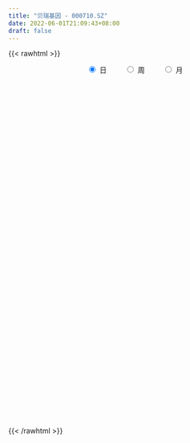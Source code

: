 ```yaml
---
title: "贝瑞基因 - 000710.SZ"
date: 2022-06-01T21:09:43+08:00
draft: false
---
```

{{< rawhtml >}}
    <div style="text-align: center">
        <label style="padding: 1rem;"><input style="margin-right: .5rem" type="radio" name="period" value="D" checked onclick="period_change(this)">日</label>
        <label style="padding: 1rem;"><input style="margin-right: .5rem" type="radio" name="period" value="W" onclick="period_change(this)">周</label>
        <label style="padding: 1rem;"><input style="margin-right: .5rem" type="radio" name="period" value="M" onclick="period_change(this)">月</label>
    </div>
    <div id="chart" style="height: 700px;"></div> 
    <script type="text/javascript">
        const D_v = [54803.27,50738.02,70995.11,61117.33,74379.67,49192.33,37123.0,62189.99,45920.23,33495.82,28480.1,41532.37,40076.5,45676.78,35133.66,47168.06,31332.5,23237.26,26238.32,26185.21,29908.43,23103.85,22208.66,21233.0,29246.37,29799.32,24208.08,24593.02,25591.04,24295.55,26949.42,23549.53,22854.43,38737.26,24366.16,30882.48,31805.0,23985.95,25682.11,43088.46,21730.21,20410.04,41970.0,23448.91,26098.0,30375.58,22044.7,29397.84,26737.08,44870.47,32075.75,65404.14,53184.89,28628.0,37406.68,23476.25,23657.57,22559.52,21746.72,22751.16,15120.42,23868.69,17007.0,14215.69,24820.98,25762.11,20607.18,17094.47,29126.04,26833.24,35106.12,18363.81,33840.03,23299.88,45365.81,30157.93,23155.14,22185.41,15674.35,19388.48,21928.26,51260.5,20346.92,21329.25,22348.66,12985.14,14424.97,29815.12,21644.14,12454.0,26980.37,17183.0,28540.74,19348.66,18698.59,14908.53,22281.0,64013.64,32972.0,19349.2,18852.38,22419.49,16209.68,19356.26,20212.01,32802.11,20698.42,19955.09,49552.64,33188.02,70511.04,78161.65,95431.61,41973.0,39872.0,44859.27,29642.0,23329.99,66918.62,51839.09,27041.35,26154.45,19427.39,21033.0,33562.88,28789.0,42677.84,48273.13,81691.56,84217.92,58711.92,186273.69,161233.75,102499.07,73112.52,49061.25,55743.77,68422.44,35733.32,53677.18,45420.34,48150.64,35700.02,40763.99,30876.14,31061.62,39237.38,128420.37,99653.27,53034.6,63786.87,96377.09,54796.01,120442.95,63613.95,48539.17,77952.12,82717.43,154285.05,172107.1,166169.99,268702.71,215856.02,180848.22,81141.94,82628.86,69267.0,74700.33,102340.51,44296.8,59500.65,46537.65,35294.13,38750.26,39554.88,43469.0,48300.0,26128.0,45168.12,40397.54,38796.68,27901.0,88642.58,70161.8,101958.48,105593.42,55247.94,61121.09,41049.0,46288.81,53010.39,198059.65,421620.13,248268.77,200393.08,149848.09,250380.69,357280.7,223479.37,215719.19,231113.7,135205.46,151519.42,118078.63,129248.7,115229.56,96679.95,77776.01,98631.02,75103.63,76101.63,81714.09,59552.85,73705.62,70879.35,78011.0,61700.83,134629.29,414125.38,386973.97,267182.97,237592.85,235867.79,232237.81,267847.55,185129.73,198900.15,152347.11,107045.05,110751.0,137679.0,187697.73,147167.35,253700.51,219995.37,136137.16,108446.55,97969.27,91666.39,63814.54,92789.42,125422.21,171822.22,143246.76,68020.81,120082.79,74242.97,52552.64,63046.11,60477.23]
const D_histogram = [0.0,0.081048433,0.2244174512,0.3286212408,0.4620540989,0.4959929035,0.4812537589,0.405047516,0.2755176127,0.1716963443,0.0386239475,0.0230170342,-0.0688087967,-0.1900349681,-0.2807810409,-0.3125642241,-0.3752115165,-0.4371101611,-0.4834494732,-0.4654513036,-0.4082866364,-0.3388500919,-0.285649272,-0.2581642216,-0.1844702334,-0.081427034,-0.0545491531,-0.0511678071,-0.1053321027,-0.1656820178,-0.2167950446,-0.1919364727,-0.1866964104,-0.2140236759,-0.201769094,-0.120215545,-0.0892108283,-0.0472769413,-0.0363212437,-0.0816496758,-0.1194884944,-0.0923029824,0.0082471499,0.0422773286,0.0174175729,-0.0437279379,-0.0892119286,-0.0769813626,-0.0769053687,-0.0759800298,-0.0284489538,0.1250007818,0.175050601,0.1783285149,0.1402252448,0.1321078991,0.1441859273,0.1118007014,0.0651149959,0.0334629641,0.0294093234,-0.0267619654,-0.0577108077,-0.0749258449,-0.1118157127,-0.1320452858,-0.1347274937,-0.1176673798,-0.1475715433,-0.1660792601,-0.2111948867,-0.2088764867,-0.194979943,-0.1964467065,-0.1074627058,-0.0153452787,0.0554350241,0.0904977402,0.1049581166,0.105508088,0.125787931,0.1858022251,0.2148212896,0.2262313561,0.1967727335,0.1581104324,0.1364056491,0.0757404595,0.0402500783,0.0082676196,-0.0696361892,-0.105709679,-0.0808857609,-0.0509183151,-0.0332217817,0.0225185138,0.0895579302,0.0023313493,-0.0851214862,-0.1181599248,-0.1329601794,-0.1365265501,-0.1242573169,-0.0947644803,-0.0736752445,-0.1034631992,-0.1097358064,-0.0892033393,-0.0980535456,-0.096553044,0.0385736369,0.1079697469,0.2241807008,0.2884647017,0.3174509049,0.3469589816,0.3323368486,0.305380048,0.3141670484,0.2950412904,0.259388678,0.1929571172,0.1536725831,0.1075853233,0.1162027291,0.1105281235,0.1163627707,0.0828914005,0.1252668573,0.1552388384,0.1672152635,0.3073023416,0.3001099314,0.1990222646,0.0745609193,-0.0013983442,-0.0595649378,-0.1219016037,-0.143739409,-0.1278719252,-0.144433218,-0.1667211674,-0.1904119353,-0.1871408238,-0.1635245908,-0.1280217261,-0.1313102471,-0.2235348019,-0.234056131,-0.2337639358,-0.2032021962,-0.1675705833,-0.1353526259,-0.0619823396,-0.0316175092,-0.0022857818,0.0172078891,0.0664883911,0.1214929696,0.1686286543,0.1409684524,0.2002970765,0.2027301375,0.1178584227,0.0551983949,-0.0229278525,-0.1008566727,-0.2005119612,-0.3336309426,-0.3874499763,-0.4446587005,-0.4233983773,-0.3620391392,-0.2875107198,-0.2111706037,-0.1448736454,-0.117372869,-0.0840922521,-0.0276820757,0.0377785322,0.0658271655,0.0949715511,0.1715599012,0.1854109254,0.2334573933,0.1971396922,0.1866180503,0.1892002169,0.1802837106,0.1725128703,0.1565398067,0.2514162686,0.3349196127,0.2504386744,0.1283439362,0.0794025655,0.1546399414,0.2025817178,0.2106567536,0.192202476,0.2035981921,0.1930749307,0.1676485155,0.1108575229,0.0339413488,-0.0344034163,-0.10328728,-0.146964616,-0.1383950267,-0.1252916507,-0.1257023366,-0.1546969971,-0.1422991081,-0.1706531306,-0.1977854552,-0.255464114,-0.2450816188,-0.124378664,0.0689997028,0.1297946764,0.1818636962,0.2119176995,0.187824035,0.0527690522,-0.115518676,-0.2419439962,-0.3955786872,-0.4418023251,-0.4810903832,-0.4388468169,-0.3562877146,-0.2545281546,-0.081670739,-0.0090575162,0.0339529726,0.053524268,0.0578945554,0.0568433309,0.0370033179,0.0280405702,0.0243868836,0.0382366495,0.0794748327,0.0455537265,0.038312568,0.0493625087,0.0462963038,0.0446484153,0.0515322421,0.0620089154]
const D_fast = [0.0,0.1013105413,0.3007839222,0.4871430221,0.7360894049,0.8940264353,0.9996007305,1.0246563666,0.9640058664,0.9031086841,0.7796922741,0.7698396194,0.6608115893,0.4920766759,0.3311353429,0.2212111037,0.0647609322,-0.1064152527,-0.2736169331,-0.3719815895,-0.4168885813,-0.4321645598,-0.4503760579,-0.4874320629,-0.459855633,-0.3771691921,-0.3639285995,-0.3733392053,-0.4538365266,-0.5556069461,-0.6609187341,-0.6840442804,-0.7254783206,-0.8063115052,-0.8444991967,-0.792999534,-0.7842975244,-0.7541828727,-0.752307486,-0.8180483371,-0.8857592793,-0.8816495128,-0.7790375931,-0.7344380823,-0.7549434447,-0.82702094,-0.8948079129,-0.9018226875,-0.9209730358,-0.9390427043,-0.8986238668,-0.7139239357,-0.6201114663,-0.5722514237,-0.5752983826,-0.5503887534,-0.5022642434,-0.506699294,-0.5371062505,-0.5603925413,-0.5570938512,-0.6199556313,-0.6653321755,-0.7012786739,-0.7661224699,-0.8193633645,-0.8557274458,-0.8680841768,-0.9348812262,-0.994908758,-1.0928231062,-1.1427238279,-1.17757227,-1.2281507102,-1.1660323859,-1.0777512785,-0.9931122197,-0.9354250685,-0.8947251629,-0.8677981696,-0.8160713438,-0.7096064934,-0.6268821065,-0.5589142009,-0.5391796402,-0.5383143332,-0.5259177042,-0.5676477789,-0.5930756405,-0.6229911943,-0.7183040505,-0.78080496,-0.7762024822,-0.7589646152,-0.7495735271,-0.6882036031,-0.5987747043,-0.6854184478,-0.7941516549,-0.8567300747,-0.9047703742,-0.9424683824,-0.9612634784,-0.9554617619,-0.9527913372,-1.0084450917,-1.0421516505,-1.0439200182,-1.0772836109,-1.0999213703,-0.9551512802,-0.8587627334,-0.6865066044,-0.550106428,-0.4417574987,-0.3255096765,-0.2570475973,-0.207659386,-0.1203306235,-0.0656960588,-0.0365015018,-0.0546937833,-0.0555601716,-0.0747511006,-0.0370830125,-0.0151255872,0.0197997527,0.0070512326,0.0807434037,0.1495250944,0.2033053353,0.4202179989,0.4880530715,0.4367209709,0.3308998553,0.2545910058,0.1815331777,0.088721111,0.0309484534,0.0148479559,-0.0378216414,-0.1017898827,-0.1730836343,-0.2165977288,-0.2338626435,-0.2303652104,-0.2664812932,-0.4145895484,-0.4836249102,-0.541773699,-0.5620125084,-0.5682735414,-0.5698937405,-0.5120190391,-0.4895585859,-0.460798304,-0.4370026609,-0.3711000611,-0.2857222401,-0.1964293919,-0.1888474806,-0.0794445875,-0.0263289921,-0.0817361012,-0.1305965303,-0.2144547408,-0.3175977291,-0.467381008,-0.683907725,-0.8345892528,-1.0029626521,-1.0875519233,-1.1167024699,-1.1140517305,-1.0905042654,-1.0604257184,-1.0622681592,-1.0500106053,-1.0005209479,-0.925615707,-0.8811102822,-0.8282230089,-0.7087446835,-0.6485409279,-0.5421301117,-0.5291628898,-0.4930300191,-0.4431477983,-0.4069933769,-0.3716359997,-0.3484741116,-0.1907435826,-0.0235103353,-0.0453816049,-0.1353903592,-0.1644810884,-0.0505837272,0.0480034787,0.1087427029,0.1383390443,0.2006343085,0.2383797797,0.2548654933,0.2257888815,0.1573580446,0.0804124254,-0.0142932583,-0.0947117483,-0.1207409156,-0.1389604523,-0.1707967223,-0.2384656322,-0.2616425202,-0.3326598254,-0.4092385137,-0.5307832011,-0.5816711105,-0.4920628217,-0.2814345292,-0.1881908865,-0.0906559427,-0.0076225144,0.0152398298,-0.10662289,-0.3037902871,-0.4907016064,-0.7432309693,-0.8999051884,-1.0594658422,-1.1269339803,-1.1334468066,-1.0953192852,-0.9428795544,-0.8725307106,-0.8210319787,-0.7880796163,-0.7692356901,-0.7560760819,-0.7666652654,-0.7686178705,-0.7661748362,-0.742765908,-0.6816590165,-0.7041916912,-0.7018547076,-0.6784641397,-0.6699562687,-0.6604420533,-0.640675166,-0.6146962638]
const D_slow = [0.0,0.0202621083,0.0763664711,0.1585217813,0.274035306,0.3980335319,0.5183469716,0.6196088506,0.6884882538,0.7314123398,0.7410683267,0.7468225852,0.729620386,0.682111644,0.6119163838,0.5337753278,0.4399724486,0.3306949084,0.2098325401,0.0934697142,-0.0086019449,-0.0933144679,-0.1647267859,-0.2292678413,-0.2753853996,-0.2957421581,-0.3093794464,-0.3221713982,-0.3485044239,-0.3899249283,-0.4441236895,-0.4921078077,-0.5387819102,-0.5922878292,-0.6427301027,-0.672783989,-0.6950866961,-0.7069059314,-0.7159862423,-0.7363986613,-0.7662707849,-0.7893465305,-0.787284743,-0.7767154108,-0.7723610176,-0.7832930021,-0.8055959843,-0.8248413249,-0.8440676671,-0.8630626745,-0.870174913,-0.8389247175,-0.7951620673,-0.7505799386,-0.7155236274,-0.6824966526,-0.6464501707,-0.6184999954,-0.6022212464,-0.5938555054,-0.5865031745,-0.5931936659,-0.6076213678,-0.626352829,-0.6543067572,-0.6873180787,-0.7209999521,-0.750416797,-0.7873096829,-0.8288294979,-0.8816282196,-0.9338473412,-0.982592327,-1.0317040036,-1.0585696801,-1.0624059998,-1.0485472437,-1.0259228087,-0.9996832795,-0.9733062575,-0.9418592748,-0.8954087185,-0.8417033961,-0.7851455571,-0.7359523737,-0.6964247656,-0.6623233533,-0.6433882384,-0.6333257189,-0.631258814,-0.6486678613,-0.675095281,-0.6953167213,-0.7080463,-0.7163517455,-0.710722117,-0.6883326344,-0.6877497971,-0.7090301687,-0.7385701499,-0.7718101947,-0.8059418323,-0.8370061615,-0.8606972816,-0.8791160927,-0.9049818925,-0.9324158441,-0.9547166789,-0.9792300653,-1.0033683263,-0.9937249171,-0.9667324804,-0.9106873052,-0.8385711297,-0.7592084035,-0.6724686581,-0.589384446,-0.513039434,-0.4344976719,-0.3607373493,-0.2958901798,-0.2476509005,-0.2092327547,-0.1823364239,-0.1532857416,-0.1256537107,-0.0965630181,-0.0758401679,-0.0445234536,-0.005713744,0.0360900719,0.1129156573,0.1879431401,0.2376987063,0.2563389361,0.25598935,0.2410981156,0.2106227146,0.1746878624,0.1427198811,0.1066115766,0.0649312847,0.0173283009,-0.029456905,-0.0703380527,-0.1023434843,-0.135171046,-0.1910547465,-0.2495687792,-0.3080097632,-0.3588103122,-0.4007029581,-0.4345411145,-0.4500366994,-0.4579410767,-0.4585125222,-0.4542105499,-0.4375884522,-0.4072152097,-0.3650580462,-0.3298159331,-0.2797416639,-0.2290591296,-0.1995945239,-0.1857949252,-0.1915268883,-0.2167410565,-0.2668690468,-0.3502767824,-0.4471392765,-0.5583039516,-0.6641535459,-0.7546633307,-0.8265410107,-0.8793336616,-0.915552073,-0.9448952902,-0.9659183532,-0.9728388722,-0.9633942391,-0.9469374477,-0.92319456,-0.8803045847,-0.8339518533,-0.775587505,-0.726302582,-0.6796480694,-0.6323480152,-0.5872770875,-0.5441488699,-0.5050139183,-0.4421598511,-0.358429948,-0.2958202793,-0.2637342953,-0.2438836539,-0.2052236686,-0.1545782391,-0.1019140507,-0.0538634317,-0.0029638837,0.045304849,0.0872169779,0.1149313586,0.1234166958,0.1148158417,0.0889940217,0.0522528677,0.0176541111,-0.0136688016,-0.0450943858,-0.083768635,-0.1193434121,-0.1620066947,-0.2114530585,-0.275319087,-0.3365894917,-0.3676841577,-0.350434232,-0.3179855629,-0.2725196389,-0.219540214,-0.1725842052,-0.1593919422,-0.1882716112,-0.2487576102,-0.347652282,-0.4581028633,-0.5783754591,-0.6880871633,-0.777159092,-0.8407911306,-0.8612088154,-0.8634731944,-0.8549849513,-0.8416038843,-0.8271302454,-0.8129194127,-0.8036685833,-0.7966584407,-0.7905617198,-0.7810025574,-0.7611338493,-0.7497454176,-0.7401672756,-0.7278266484,-0.7162525725,-0.7050904687,-0.6922074081,-0.6767051793]
const D_data = [['2021-05-21', 32.6, 30.29, 30.26, 32.6],['2021-05-24', 30.59, 31.56, 29.88, 31.59],['2021-05-25', 31.13, 33.08, 31.12, 33.11],['2021-05-26', 32.82, 33.5, 32.32, 33.75],['2021-05-27', 33.5, 34.86, 33.18, 35.66],['2021-05-28', 34.7, 34.5, 34.21, 35.58],['2021-05-31', 34.28, 34.4, 33.8, 34.78],['2021-06-01', 35.4, 33.82, 33.73, 36.37],['2021-06-02', 33.82, 32.96, 32.66, 33.82],['2021-06-03', 32.76, 32.93, 32.3, 33.5],['2021-06-04', 32.93, 32.11, 32.11, 32.93],['2021-06-07', 32.2, 33.31, 31.78, 33.75],['2021-06-08', 33.38, 32.15, 32.0, 33.5],['2021-06-09', 32.16, 31.2, 30.97, 32.45],['2021-06-10', 31.43, 30.91, 30.31, 31.43],['2021-06-11', 30.91, 31.16, 30.05, 31.29],['2021-06-15', 30.9, 30.31, 30.25, 31.45],['2021-06-16', 30.44, 29.71, 29.63, 30.48],['2021-06-17', 29.63, 29.28, 29.11, 30.07],['2021-06-18', 29.45, 29.65, 28.97, 29.95],['2021-06-21', 29.59, 30.0, 29.21, 30.5],['2021-06-22', 30.3, 30.19, 29.71, 30.5],['2021-06-23', 30.03, 30.05, 29.81, 30.19],['2021-06-24', 29.98, 29.7, 29.58, 30.12],['2021-06-25', 29.69, 30.34, 29.62, 30.48],['2021-06-28', 30.4, 31.04, 30.35, 31.49],['2021-06-29', 31.2, 30.34, 30.05, 31.45],['2021-06-30', 30.11, 30.04, 29.89, 30.35],['2021-07-01', 30.05, 29.07, 29.0, 30.05],['2021-07-02', 29.06, 28.52, 28.5, 29.36],['2021-07-05', 28.88, 28.12, 28.0, 29.12],['2021-07-06', 28.27, 28.77, 27.72, 28.8],['2021-07-07', 28.47, 28.38, 28.21, 29.04],['2021-07-08', 28.18, 27.67, 27.62, 28.57],['2021-07-09', 27.44, 27.87, 27.17, 28.26],['2021-07-12', 27.86, 28.77, 27.65, 29.15],['2021-07-13', 28.08, 28.26, 27.65, 28.51],['2021-07-14', 28.1, 28.44, 27.94, 29.09],['2021-07-15', 28.4, 28.06, 27.9, 28.6],['2021-07-16', 28.0, 27.11, 26.88, 28.26],['2021-07-19', 27.06, 26.79, 26.6, 27.22],['2021-07-20', 26.75, 27.38, 26.61, 27.47],['2021-07-21', 27.61, 28.5, 27.61, 29.5],['2021-07-22', 28.54, 27.94, 27.75, 28.55],['2021-07-23', 27.84, 27.14, 27.0, 27.88],['2021-07-26', 27.05, 26.33, 26.01, 27.34],['2021-07-27', 26.32, 26.07, 26.0, 26.84],['2021-07-28', 26.11, 26.52, 25.5, 26.79],['2021-07-29', 26.53, 26.22, 26.12, 26.89],['2021-07-30', 26.22, 26.05, 24.83, 26.42],['2021-08-02', 26.08, 26.6, 25.75, 26.8],['2021-08-03', 26.5, 28.39, 26.27, 28.45],['2021-08-04', 28.49, 27.65, 27.46, 28.54],['2021-08-05', 27.5, 27.24, 27.17, 28.15],['2021-08-06', 27.01, 26.65, 26.27, 27.01],['2021-08-09', 26.4, 26.91, 26.37, 27.03],['2021-08-10', 27.1, 27.19, 26.61, 27.2],['2021-08-11', 27.26, 26.59, 26.59, 27.26],['2021-08-12', 26.63, 26.18, 26.1, 26.81],['2021-08-13', 26.22, 26.11, 25.75, 26.36],['2021-08-16', 26.15, 26.3, 26.12, 26.5],['2021-08-17', 26.4, 25.4, 25.38, 26.4],['2021-08-18', 25.46, 25.36, 25.2, 25.74],['2021-08-19', 25.3, 25.26, 25.17, 25.58],['2021-08-20', 25.25, 24.7, 24.43, 25.25],['2021-08-23', 24.65, 24.56, 24.19, 24.84],['2021-08-24', 24.59, 24.51, 24.38, 24.81],['2021-08-25', 24.52, 24.59, 24.21, 24.62],['2021-08-26', 24.6, 23.75, 23.71, 24.6],['2021-08-27', 23.69, 23.52, 23.11, 23.77],['2021-08-30', 23.2, 22.74, 22.6, 23.51],['2021-08-31', 22.86, 22.92, 22.7, 23.29],['2021-09-01', 22.93, 22.81, 22.23, 23.15],['2021-09-02', 22.9, 22.35, 22.31, 22.91],['2021-09-03', 23.2, 23.45, 22.84, 23.93],['2021-09-06', 23.38, 23.78, 23.11, 23.87],['2021-09-07', 23.7, 23.82, 23.59, 23.93],['2021-09-08', 23.85, 23.57, 23.52, 23.87],['2021-09-09', 23.46, 23.38, 23.3, 23.64],['2021-09-10', 23.38, 23.19, 23.17, 23.45],['2021-09-13', 23.25, 23.45, 23.21, 23.64],['2021-09-14', 23.45, 24.16, 23.31, 24.79],['2021-09-15', 24.19, 24.05, 23.72, 24.22],['2021-09-16', 23.91, 24.0, 23.8, 24.48],['2021-09-17', 23.95, 23.5, 23.01, 24.08],['2021-09-22', 23.11, 23.24, 23.01, 23.65],['2021-09-23', 23.24, 23.31, 23.1, 23.55],['2021-09-24', 23.29, 22.59, 22.5, 23.39],['2021-09-27', 22.55, 22.6, 22.3, 22.82],['2021-09-28', 22.61, 22.39, 22.31, 22.69],['2021-09-29', 22.33, 21.4, 21.35, 22.33],['2021-09-30', 21.4, 21.45, 21.31, 21.63],['2021-10-08', 21.45, 22.01, 21.41, 22.25],['2021-10-11', 22.01, 22.07, 21.88, 22.58],['2021-10-12', 21.95, 21.91, 21.75, 22.18],['2021-10-13', 21.92, 22.48, 21.92, 22.55],['2021-10-14', 22.56, 22.9, 22.38, 22.99],['2021-10-15', 22.12, 20.85, 20.65, 22.15],['2021-10-18', 20.65, 20.24, 19.94, 20.8],['2021-10-19', 20.17, 20.41, 20.0, 20.47],['2021-10-20', 20.4, 20.3, 20.2, 20.55],['2021-10-21', 20.36, 20.17, 20.04, 20.55],['2021-10-22', 20.01, 20.17, 20.01, 20.48],['2021-10-25', 20.17, 20.29, 20.1, 20.48],['2021-10-26', 20.25, 20.13, 20.06, 20.64],['2021-10-27', 20.01, 19.27, 19.21, 20.11],['2021-10-28', 19.2, 19.25, 19.1, 19.47],['2021-10-29', 19.25, 19.41, 18.99, 19.68],['2021-11-01', 18.48, 18.86, 18.18, 19.1],['2021-11-02', 18.82, 18.75, 18.5, 19.41],['2021-11-03', 18.75, 20.63, 18.65, 20.63],['2021-11-04', 20.0, 20.28, 19.8, 20.4],['2021-11-05', 20.1, 21.37, 20.05, 21.75],['2021-11-08', 21.38, 21.29, 20.76, 21.6],['2021-11-09', 21.06, 21.23, 21.0, 21.84],['2021-11-10', 21.38, 21.56, 20.7, 21.57],['2021-11-11', 21.41, 21.23, 21.18, 21.63],['2021-11-12', 21.23, 21.14, 20.97, 21.4],['2021-11-15', 21.27, 21.72, 21.22, 22.62],['2021-11-16', 21.5, 21.53, 21.26, 22.2],['2021-11-17', 21.38, 21.35, 21.09, 21.65],['2021-11-18', 21.37, 20.83, 20.83, 21.41],['2021-11-19', 20.83, 20.99, 20.55, 21.0],['2021-11-22', 20.91, 20.75, 20.61, 21.04],['2021-11-23', 20.7, 21.4, 20.68, 21.48],['2021-11-24', 21.4, 21.3, 21.11, 21.57],['2021-11-25', 21.26, 21.52, 21.26, 21.77],['2021-11-26', 21.69, 21.02, 21.0, 22.22],['2021-11-29', 21.02, 22.07, 21.02, 22.3],['2021-11-30', 21.8, 22.22, 21.31, 22.35],['2021-12-01', 22.0, 22.24, 21.79, 22.59],['2021-12-02', 22.28, 24.46, 22.1, 24.46],['2021-12-03', 24.11, 23.24, 23.12, 24.11],['2021-12-06', 23.09, 22.0, 21.9, 23.09],['2021-12-07', 21.89, 21.24, 21.02, 22.18],['2021-12-08', 21.4, 21.37, 21.06, 21.5],['2021-12-09', 21.5, 21.24, 21.16, 21.6],['2021-12-10', 21.17, 20.82, 20.7, 21.32],['2021-12-13', 20.9, 21.02, 20.78, 21.15],['2021-12-14', 21.03, 21.39, 20.99, 21.43],['2021-12-15', 21.48, 20.89, 20.81, 21.48],['2021-12-16', 20.8, 20.6, 20.28, 20.94],['2021-12-17', 20.48, 20.32, 20.2, 20.74],['2021-12-20', 20.4, 20.45, 20.37, 20.89],['2021-12-21', 20.31, 20.63, 19.76, 20.65],['2021-12-22', 20.68, 20.81, 20.68, 21.05],['2021-12-23', 20.8, 20.29, 20.27, 20.8],['2021-12-24', 19.3, 18.75, 18.46, 19.59],['2021-12-27', 18.62, 19.28, 18.62, 20.36],['2021-12-28', 19.11, 19.16, 19.04, 19.53],['2021-12-29', 19.12, 19.4, 18.91, 19.77],['2021-12-30', 19.59, 19.44, 19.33, 20.24],['2021-12-31', 19.38, 19.4, 19.13, 19.67],['2022-01-04', 19.46, 20.06, 19.4, 20.36],['2022-01-05', 19.96, 19.7, 19.47, 20.1],['2022-01-06', 19.65, 19.77, 19.1, 19.84],['2022-01-07', 19.77, 19.72, 19.6, 20.3],['2022-01-10', 19.9, 20.25, 19.74, 20.39],['2022-01-11', 20.18, 20.62, 19.89, 21.06],['2022-01-12', 20.37, 20.86, 19.9, 21.18],['2022-01-13', 20.99, 20.05, 20.02, 21.17],['2022-01-14', 19.82, 21.32, 19.76, 21.76],['2022-01-17', 21.21, 20.9, 20.2, 21.21],['2022-01-18', 20.6, 19.68, 19.62, 20.64],['2022-01-19', 19.47, 19.6, 19.35, 19.91],['2022-01-20', 19.57, 19.01, 18.91, 19.83],['2022-01-21', 19.0, 18.51, 18.5, 19.0],['2022-01-24', 18.48, 17.6, 17.0, 18.48],['2022-01-25', 17.41, 16.29, 16.26, 17.57],['2022-01-26', 16.2, 16.43, 16.19, 16.73],['2022-01-27', 16.35, 15.68, 15.68, 16.52],['2022-01-28', 15.81, 16.13, 15.7, 16.23],['2022-02-07', 16.25, 16.44, 16.22, 16.56],['2022-02-08', 16.49, 16.6, 16.28, 16.71],['2022-02-09', 16.57, 16.71, 16.49, 16.81],['2022-02-10', 16.71, 16.7, 16.64, 16.95],['2022-02-11', 16.63, 16.23, 16.14, 16.65],['2022-02-14', 16.03, 16.25, 16.03, 16.4],['2022-02-15', 16.22, 16.6, 16.16, 16.74],['2022-02-16', 16.66, 16.91, 16.61, 16.95],['2022-02-17', 16.9, 16.6, 16.52, 16.9],['2022-02-18', 16.45, 16.7, 16.4, 16.74],['2022-02-21', 16.76, 17.56, 16.76, 17.61],['2022-02-22', 17.56, 17.04, 16.96, 17.56],['2022-02-23', 17.08, 17.69, 17.08, 18.4],['2022-02-24', 17.56, 16.73, 16.46, 17.74],['2022-02-25', 16.95, 16.98, 16.9, 17.5],['2022-02-28', 16.88, 17.18, 16.69, 17.3],['2022-03-01', 17.19, 17.08, 16.9, 17.25],['2022-03-02', 16.92, 17.11, 16.75, 17.19],['2022-03-03', 17.25, 17.0, 16.98, 17.45],['2022-03-04', 16.9, 18.7, 16.9, 18.7],['2022-03-07', 18.71, 19.22, 18.51, 19.78],['2022-03-08', 18.55, 17.3, 17.3, 18.56],['2022-03-09', 17.11, 16.38, 15.69, 17.35],['2022-03-10', 16.67, 16.88, 16.59, 17.08],['2022-03-11', 16.61, 18.57, 16.38, 18.57],['2022-03-14', 19.2, 18.68, 18.68, 19.78],['2022-03-15', 18.1, 18.48, 18.03, 19.1],['2022-03-16', 18.66, 18.27, 17.38, 18.83],['2022-03-17', 18.2, 18.78, 17.92, 19.49],['2022-03-18', 18.78, 18.67, 18.25, 18.78],['2022-03-21', 18.67, 18.54, 18.06, 19.0],['2022-03-22', 18.34, 18.05, 17.81, 18.39],['2022-03-23', 18.05, 17.51, 17.45, 18.16],['2022-03-24', 17.15, 17.24, 16.84, 17.48],['2022-03-25', 17.21, 16.82, 16.81, 17.36],['2022-03-28', 16.82, 16.74, 16.56, 17.13],['2022-03-29', 16.77, 17.19, 16.77, 17.55],['2022-03-30', 17.1, 17.2, 16.71, 17.31],['2022-03-31', 17.1, 16.96, 16.87, 17.47],['2022-04-01', 16.87, 16.4, 16.39, 16.87],['2022-04-06', 16.38, 16.74, 16.22, 16.84],['2022-04-07', 16.52, 16.04, 16.02, 16.68],['2022-04-08', 16.06, 15.73, 15.56, 16.2],['2022-04-11', 15.61, 14.9, 14.76, 15.69],['2022-04-12', 14.91, 15.38, 14.88, 15.39],['2022-04-13', 15.2, 16.92, 15.02, 16.92],['2022-04-14', 17.3, 18.61, 16.98, 18.61],['2022-04-15', 18.23, 17.67, 17.59, 18.65],['2022-04-18', 17.19, 17.95, 17.02, 18.32],['2022-04-19', 17.7, 18.02, 17.6, 18.77],['2022-04-20', 18.14, 17.49, 17.4, 18.5],['2022-04-21', 17.71, 15.74, 15.74, 17.75],['2022-04-22', 15.1, 14.45, 14.17, 15.15],['2022-04-25', 14.19, 14.0, 13.81, 15.43],['2022-04-26', 13.9, 12.6, 12.6, 14.18],['2022-04-27', 12.34, 13.01, 11.87, 13.08],['2022-04-28', 12.82, 12.42, 12.15, 12.95],['2022-04-29', 12.45, 12.99, 12.37, 13.18],['2022-05-05', 12.82, 13.41, 12.58, 14.15],['2022-05-06', 13.0, 13.79, 12.86, 14.5],['2022-05-09', 13.65, 15.17, 13.58, 15.17],['2022-05-10', 15.0, 14.42, 14.12, 15.26],['2022-05-11', 14.26, 14.25, 14.23, 14.85],['2022-05-12', 13.94, 14.04, 13.81, 14.4],['2022-05-13', 14.18, 13.84, 13.74, 14.43],['2022-05-16', 13.86, 13.71, 13.52, 14.24],['2022-05-17', 13.69, 13.34, 13.05, 13.7],['2022-05-18', 13.34, 13.31, 13.21, 13.45],['2022-05-19', 13.03, 13.25, 12.94, 13.37],['2022-05-20', 13.41, 13.41, 13.18, 13.8],['2022-05-23', 13.84, 13.84, 13.66, 14.17],['2022-05-24', 13.67, 12.86, 12.85, 13.9],['2022-05-25', 12.8, 13.01, 12.64, 13.05],['2022-05-26', 12.8, 13.18, 12.46, 13.53],['2022-05-27', 13.0, 12.96, 12.83, 13.23],['2022-05-30', 13.09, 12.9, 12.76, 13.16],['2022-05-31', 12.92, 12.96, 12.62, 13.02],['2022-06-01', 12.97, 13.0, 12.84, 13.15]]
const W_v = [95905.75,85627.55,73955.01,99666.23,80024.28,13454.14,367962.96,299097.28,532711.04,321704.08,191215.25,190574.28,102953.87,90315.47,244999.11,312996.84,410602.15,268491.45,133212.78,113951.32,86820.69,93507.97,81137.62,63263.18,70522.01,72016.03,106030.87,83814.96,86421.2,51041.33,28920.34,126100.3,109633.92,92044.64,128154.58,144038.43,204122.41,176388.95,190307.06,207818.91,70788.15,119699.53,176222.67,97153.32,108446.45,90536.23,85357.94,56432.34,40977.02,61662.5,84104.96,75929.75,60248.72,46315.42,51716.71,50892.72,49451.69,53005.28,39786.92,40121.03,45143.66,37658.76,53583.71,60627.78,122198.11,102087.41,75602.99,81599.59,53392.82,70922.8,55325.51,40706.5,32803.67,39574.65,37976.63,43015.17,61401.66,50322.72,74601.11,171213.28,105946.08,176980.36,139380.13,153644.46,115881.83,106201.87,66846.16,101016.04,146523.51,73149.26,26584.63,75055.25,77990.26,53543.59,52141.85,31339.55,39420.56,52979.11,61734.0,92174.18,58535.34,65280.96,44646.97,48411.59,69283.36,98805.82,134350.23,121945.65,291139.58,144359.96,124666.68,155752.47,11196.9,50121.11,79702.95,61135.32,126421.03,331428.92,279665.83,271129.59,195206.36,136676.79,187662.29,253945.66,158355.05,164236.67,245762.63,244212.09,244534.83,355753.2,197489.51,236789.83,223854.22,286316.48,561675.35,365971.35,253352.39,145956.97,315038.93,471818.36,321108.4,177379.3,105740.25,173285.42,309507.59,197543.38,139320.21,163787.79,186492.16,120209.39,234976.67,339417.1,294107.62,399244.46,414283.99,359646.79,238723.44,214351.91,219922.55,194168.52,158452.63,228894.86,229411.44,108984.05,39069.86,165270.37,127386.21,136923.4,173137.1,135519.62,113883.34,180603.66,190749.04,229669.19,144308.46,209615.86,186645.9,253553.4,209720.77,388120.14,351706.89,388490.32,276753.73,242496.2,420369.8199999999,210201.96,193858.66,132598.71,93273.05,95389.57,77284.45,204882.48,208504.92,353207.26,165105.83,278328.8,338611.35,306422.46,207209.14,209587.37,106993.29,125700.31,128487.01,136456.8,155444.0,133657.16,153425.67,216699.46,114191.22,95032.78,119423.04,155975.65,110561.31,137213.59,57225.23,78261.51,28540.74,139250.42,109802.75,113023.89,326844.96,179676.26,191380.9,174335.85,572128.84,348839.05,218681.5,270359.5,367647.84,310548.19,843982.28,629742.04,327375.9400000001,205368.27,178391.34,421604.22,399528.9399999999,1270510.76,1162798.4199999999,610756.26,409326.38,204137.82,1075440.47,1240728.97,754173.04,325376.73,865446.9400000001,471661.83,577415.5499999999,176075.98]
const W_histogram = [0.0,0.1212535613,0.0195889319,-0.2190644265,-0.3563475486,0.3111799831,0.3804137634,0.6955653275,1.3216076933,1.2030218845,1.025796084,0.8691842999,0.5000636637,0.3095180172,0.0800006419,0.3860996166,0.7697555604,0.1846008473,-0.2685173373,-0.5602673603,-0.8970390075,-1.154262301,-1.1891580838,-1.1931209285,-1.321549131,-1.6260971639,-1.8362913538,-2.2554928042,-2.5628762954,-2.4706184525,-2.2445029345,-1.5327926435,-0.9576931364,-0.5689356489,-0.4756004794,0.0158834177,0.8013180543,1.4669809273,1.9267988726,2.5858419649,2.8226014843,2.511632108,1.9030335971,1.3639204883,0.8233126025,0.7338946998,0.4133656003,-0.0285008791,-0.3579031979,-0.7021162274,-0.7538937687,-0.9485213693,-1.0607758875,-1.3492236196,-1.4389012373,-1.4470671333,-1.1579097103,-0.9342310299,-0.7860783503,-0.7684580546,-0.7571584754,-0.7614507569,-1.0090423853,-1.1787848298,-1.2243303817,-0.9156285865,-0.6561723577,-0.2948217737,-0.1935630278,-0.0291718457,0.0998679851,0.0823336718,0.0272678848,0.028721961,-0.0704717197,-0.0946482079,0.012002507,0.1701461266,0.3908153288,0.7996744531,1.0645536211,1.56557806,1.7916641725,2.0751869015,2.195789653,2.0000103037,1.7915992438,1.4768135622,1.1506096155,0.6338918413,0.3214346129,-0.0298676715,-0.3283211129,-0.5542818317,-0.5736399816,-0.7094321284,-0.6861056373,-0.5269678145,-0.3855737774,-0.1948259626,-0.1664942959,-0.216178754,-0.2618871734,-0.3550791451,-0.4876545523,-0.3898790897,-0.2617274844,-0.2029828766,-0.0320902743,0.1051208668,0.1148713152,-0.0051806801,-0.0675444598,-0.0526748021,-0.0800390635,-0.0467421527,0.0222988847,0.2689795622,0.5362374839,0.6984140892,0.6601899241,0.5983275916,0.5541610084,0.5974428615,0.5151301722,0.5442238933,0.692709941,0.8900734835,0.9193501339,0.8549593008,0.7690242439,0.589374818,0.2990726525,0.4376898573,0.639684706,0.2898921721,0.0407806773,-0.2375591493,-0.0615135995,0.211554046,0.5382945495,0.5165603175,0.5750375379,0.6143196263,0.9731539222,1.3765933789,1.6069290598,1.8017361069,1.9950555813,1.8070861989,1.3124769851,1.0819306345,0.4853396637,1.1623987945,2.5945098208,2.5088230301,2.309147803,1.2984789859,0.3177216596,-0.5719009504,-1.6123719525,-1.9935611376,-2.3001214634,-2.5309349053,-2.3505117954,-2.3331637122,-2.6988845168,-2.713957985,-2.6969205352,-2.7432094407,-2.71393571,-2.7775158488,-2.4818366257,-2.1527043224,-1.97194294,-1.9434039443,-1.8522647189,-1.7817952926,-1.7705012424,-1.3167741217,-1.3340438221,-1.2347844716,-0.5741181502,0.0496381078,0.2198643386,0.3229547855,0.1984979377,0.0651259981,-0.0050874723,0.0209465247,0.0439909493,-0.1709957262,-0.2893051669,-0.2291150934,-0.3002706385,-0.1749206497,0.0425339381,0.4868256204,0.6276977395,0.6614743913,0.5891095253,0.5930668587,0.4831199627,0.3811092388,0.2815317565,0.2384736857,0.1610787491,0.1737040213,0.1689423356,0.0976260356,0.0027886642,-0.0309884764,-0.0367783208,0.0117371365,0.0138625434,-0.0279095102,0.0135477583,-0.0047989647,-0.0290244892,-0.0607040509,0.0783274387,0.1771298397,0.2502397407,0.314330371,0.5084524217,0.4766266229,0.4262930363,0.2977411885,0.2678991513,0.2798204546,0.3983421184,0.295121922,0.0850981495,-0.0227843918,-0.0373269413,-0.0046437281,0.14783439,0.2490048562,0.3268236875,0.2607374329,0.198583595,0.1257456984,0.2163070264,0.0747442956,-0.092739615,-0.1232513432,-0.1138944187,-0.110411991,-0.1118188405,-0.0846909319]
const W_fast = [0.0,0.1515669516,0.0547995552,-0.2386199098,-0.4649899191,0.2803326084,0.4446698295,0.9337127255,1.8901570147,2.072326677,2.1515498975,2.2122341883,1.9681294681,1.8549633259,1.645446111,2.0480699898,2.6241648238,2.0851603225,1.5649128035,1.1330959405,0.5720645414,0.0262756726,-0.305909631,-0.6081527079,-1.0669681932,-1.778040517,-2.4473075454,-3.4303821968,-4.3784847619,-4.9038815322,-5.2388917478,-4.9103796176,-4.5747033946,-4.3281798194,-4.3537447697,-3.8582900182,-2.872525868,-1.8401177632,-0.8986000998,0.4069034838,1.3493133743,1.666252025,1.5334119134,1.3352789267,1.0004991915,1.0945549637,0.8773672643,0.4283755652,0.0094974469,-0.5102446395,-0.750495623,-1.1822535659,-1.559702056,-2.1854556929,-2.63485862,-3.0047912993,-3.0051113039,-3.014990381,-3.0633572889,-3.2378515069,-3.4158415466,-3.6104965173,-4.110348742,-4.5747873939,-4.9264155413,-4.8466208927,-4.7512077533,-4.4635626127,-4.4106946237,-4.2535964031,-4.099589576,-4.0965404714,-4.1447892871,-4.1361547207,-4.2529663314,-4.3008048716,-4.1911535299,-3.9904733786,-3.6721003442,-3.0633226067,-2.5323050334,-1.6398860795,-0.9658839239,-0.1635644695,0.5059856953,0.8102089219,1.0496976729,1.1041153819,1.065563839,0.7073190252,0.47522045,0.1164512477,-0.264082472,-0.6286136487,-0.791381794,-1.1045319728,-1.2527318911,-1.225336022,-1.1803354291,-1.038294105,-1.0515860123,-1.1553151589,-1.2664953717,-1.4484571296,-1.7029461749,-1.7026404848,-1.6399207505,-1.6319218618,-1.4690518281,-1.3055604703,-1.2670921932,-1.3884393585,-1.4676892531,-1.4659882959,-1.5133623232,-1.4917509506,-1.417135192,-1.1032096239,-0.7018923313,-0.3651122037,-0.2382888877,-0.1505693223,-0.0561956535,0.136446915,0.1829167688,0.3480664632,0.6697299962,1.0896119096,1.3487260935,1.4980750855,1.6043960896,1.5720903682,1.3565563658,1.6045960349,1.9665120602,1.6891925693,1.4502762438,1.1125466298,1.2732137798,1.5991699369,2.0604840777,2.1678899251,2.37012653,2.562988525,3.1651113014,3.9126991028,4.5447670486,5.1900081224,5.8820914922,6.1458936596,5.979403692,6.0193400001,5.5440839452,6.5117427746,8.592481256,9.1340002229,9.5116119466,8.825562876,7.9242359645,6.8916381169,5.4480741267,4.5684946572,3.6869039655,2.8233567973,2.4161519584,1.8502091136,0.8097671797,0.1162042153,-0.5409884688,-1.2730797344,-1.9222899312,-2.6802490321,-3.0050289655,-3.2140727428,-3.5262970954,-3.9836090857,-4.3555360401,-4.730515437,-5.1618466973,-5.0373131071,-5.388093763,-5.5975305304,-5.0803937466,-4.4442279616,-4.2190356462,-4.0352065028,-4.1100388663,-4.2271293064,-4.2986146448,-4.2673440166,-4.2333018547,-4.4910374617,-4.6816731942,-4.678761894,-4.8249850988,-4.7433652723,-4.5152772001,-3.9492791127,-3.6514825586,-3.452337309,-3.3774247937,-3.2252007456,-3.214367651,-3.2211010652,-3.2502956083,-3.2337352577,-3.2708605071,-3.2148092295,-3.1773353313,-3.2242451224,-3.3183853277,-3.3599095874,-3.3748940121,-3.3234442706,-3.3178532279,-3.3666026591,-3.3217584509,-3.3413049152,-3.3727865619,-3.4196421363,-3.2610287871,-3.1179439261,-2.98227409,-2.839600867,-2.5183657109,-2.4310348539,-2.3747951814,-2.4289117321,-2.3917789815,-2.3099025646,-2.0917953711,-2.1212350871,-2.3099843222,-2.4235629615,-2.4474372463,-2.4159149651,-2.2264782495,-2.0630565692,-1.9035318161,-1.9044337124,-1.9169416516,-1.9583431236,-1.8137050389,-1.9365816958,-2.1272505103,-2.1885750742,-2.2076917544,-2.2318123244,-2.2611738841,-2.2552187085]
const W_slow = [0.0,0.0303133903,0.0352106233,-0.0195554833,-0.1086423705,-0.0308473747,0.0642560661,0.238147398,0.5685493214,0.8693047925,1.1257538135,1.3430498884,1.4680658044,1.5454453087,1.5654454692,1.6619703733,1.8544092634,1.9005594752,1.8334301409,1.6933633008,1.4691035489,1.1805379737,0.8832484527,0.5849682206,0.2545809378,-0.1519433531,-0.6110161916,-1.1748893926,-1.8156084665,-2.4332630796,-2.9943888133,-3.3775869741,-3.6170102582,-3.7592441705,-3.8781442903,-3.8741734359,-3.6738439223,-3.3070986905,-2.8253989723,-2.1789384811,-1.47328811,-0.845380083,-0.3696216837,-0.0286415617,0.177186589,0.3606602639,0.464001664,0.4568764442,0.3674006447,0.1918715879,0.0033981457,-0.2337321966,-0.4989261685,-0.8362320734,-1.1959573827,-1.557724166,-1.8472015936,-2.0807593511,-2.2772789386,-2.4693934523,-2.6586830711,-2.8490457604,-3.1013063567,-3.3960025641,-3.7020851596,-3.9309923062,-4.0950353956,-4.168740839,-4.217131596,-4.2244245574,-4.1994575611,-4.1788741432,-4.172057172,-4.1648766817,-4.1824946116,-4.2061566636,-4.2031560369,-4.1606195052,-4.062915673,-3.8629970597,-3.5968586545,-3.2054641395,-2.7575480964,-2.238751371,-1.6898039577,-1.1898013818,-0.7419015709,-0.3726981803,-0.0850457764,0.0734271839,0.1537858371,0.1463189192,0.064238641,-0.074331817,-0.2177418124,-0.3950998445,-0.5666262538,-0.6983682074,-0.7947616517,-0.8434681424,-0.8850917164,-0.9391364049,-1.0046081983,-1.0933779845,-1.2152916226,-1.312761395,-1.3781932661,-1.4289389853,-1.4369615538,-1.4106813371,-1.3819635083,-1.3832586784,-1.4001447933,-1.4133134938,-1.4333232597,-1.4450087979,-1.4394340767,-1.3721891861,-1.2381298152,-1.0635262929,-0.8984788118,-0.7488969139,-0.6103566618,-0.4609959465,-0.3322134034,-0.1961574301,-0.0229799448,0.1995384261,0.4293759595,0.6431157847,0.8353718457,0.9827155502,1.0574837133,1.1669061776,1.3268273542,1.3993003972,1.4094955665,1.3501057792,1.3347273793,1.3876158908,1.5221895282,1.6513296076,1.7950889921,1.9486688986,2.1919573792,2.5361057239,2.9378379888,3.3882720156,3.8870359109,4.3388074606,4.6669267069,4.9374093655,5.0587442815,5.3493439801,5.9979714353,6.6251771928,7.2024641436,7.52708389,7.6065143049,7.4635390673,7.0604460792,6.5620557948,5.9870254289,5.3542917026,4.7666637538,4.1833728257,3.5086516965,2.8301622003,2.1559320665,1.4701297063,0.7916457788,0.0972668166,-0.5231923398,-1.0613684204,-1.5543541554,-2.0402051415,-2.5032713212,-2.9487201444,-3.391345455,-3.7205389854,-4.0540499409,-4.3627460588,-4.5062755964,-4.4938660694,-4.4388999848,-4.3581612884,-4.308536804,-4.2922553044,-4.2935271725,-4.2882905413,-4.277292804,-4.3200417356,-4.3923680273,-4.4496468006,-4.5247144603,-4.5684446227,-4.5578111382,-4.4361047331,-4.2791802982,-4.1138117004,-3.966534319,-3.8182676044,-3.6974876137,-3.602210304,-3.5318273649,-3.4722089434,-3.4319392562,-3.3885132508,-3.3462776669,-3.321871158,-3.321173992,-3.3289211111,-3.3381156913,-3.3351814071,-3.3317157713,-3.3386931488,-3.3353062093,-3.3365059504,-3.3437620727,-3.3589380855,-3.3393562258,-3.2950737658,-3.2325138307,-3.1539312379,-3.0268181325,-2.9076614768,-2.8010882177,-2.7266529206,-2.6596781328,-2.5897230192,-2.4901374895,-2.416357009,-2.3950824717,-2.4007785696,-2.410110305,-2.411271237,-2.3743126395,-2.3120614255,-2.2303555036,-2.1651711453,-2.1155252466,-2.084088822,-2.0300120654,-2.0113259915,-2.0345108952,-2.065323731,-2.0937973357,-2.1214003334,-2.1493550436,-2.1705277766]
const W_data = [['2017-07-21', 62.2, 56.89, 56.89, 62.78],['2017-07-28', 55.91, 58.79, 53.5, 59.26],['2017-08-04', 58.7, 56.11, 55.68, 59.48],['2017-08-11', 55.5, 53.39, 53.39, 60.05],['2017-08-18', 52.99, 53.4, 51.0, 55.8],['2017-08-25', 56.01, 64.9, 55.38, 64.9],['2017-09-01', 68.3, 59.68, 58.81, 70.77],['2017-09-08', 58.5, 64.26, 58.45, 66.42],['2017-09-15', 63.41, 71.58, 61.35, 82.99],['2017-09-22', 68.55, 64.74, 63.9, 72.13],['2017-09-29', 64.1, 64.24, 62.18, 67.69],['2017-10-13', 65.78, 64.53, 64.0, 70.76],['2017-10-20', 64.42, 61.19, 60.02, 64.42],['2017-10-27', 61.85, 62.45, 60.59, 64.68],['2017-11-03', 62.0, 61.2, 59.8, 65.96],['2017-11-10', 60.69, 68.54, 60.68, 72.4],['2017-11-17', 68.22, 72.1, 65.81, 74.48],['2017-11-24', 71.99, 60.06, 59.0, 71.99],['2017-12-01', 59.17, 59.13, 56.35, 61.4],['2017-12-08', 60.0, 59.05, 55.31, 60.27],['2017-12-15', 58.66, 56.42, 56.02, 59.97],['2017-12-22', 56.04, 55.17, 52.11, 56.69],['2017-12-29', 55.5, 56.37, 53.15, 56.63],['2018-01-05', 56.7, 55.8, 54.01, 56.7],['2018-01-12', 55.73, 52.93, 52.12, 55.77],['2018-01-19', 53.01, 48.37, 47.77, 53.1],['2018-01-26', 48.38, 46.71, 45.3, 50.79],['2018-02-02', 46.73, 40.61, 39.2, 46.75],['2018-02-09', 40.08, 37.89, 37.15, 41.85],['2018-02-14', 38.25, 39.99, 38.08, 40.6],['2018-02-23', 40.0, 40.25, 39.49, 41.27],['2018-03-02', 40.25, 46.91, 40.25, 48.59],['2018-03-09', 46.91, 47.19, 45.55, 49.38],['2018-03-16', 47.78, 46.33, 44.75, 48.48],['2018-03-23', 46.41, 42.97, 42.91, 49.98],['2018-03-30', 42.0, 48.81, 41.3, 49.9],['2018-04-04', 48.81, 55.75, 48.81, 57.95],['2018-04-13', 55.83, 58.6, 53.64, 61.66],['2018-04-20', 58.63, 60.0, 53.5, 64.3],['2018-04-27', 60.1, 66.99, 55.5, 67.5],['2018-05-04', 67.0, 66.04, 63.81, 68.99],['2018-05-11', 66.09, 60.95, 60.95, 68.52],['2018-05-18', 58.51, 56.41, 55.13, 60.89],['2018-05-25', 56.96, 55.45, 55.17, 57.9],['2018-06-01', 55.46, 53.39, 52.33, 56.88],['2018-06-08', 53.06, 58.0, 53.06, 58.84],['2018-06-15', 57.95, 54.51, 52.8, 58.8],['2018-06-22', 53.95, 51.14, 49.22, 55.49],['2018-06-29', 52.01, 50.36, 48.58, 52.35],['2018-07-06', 50.35, 47.96, 47.22, 52.4],['2018-07-13', 48.1, 49.98, 45.58, 51.1],['2018-07-20', 49.9, 46.82, 45.75, 49.9],['2018-07-27', 45.47, 46.16, 44.0, 48.36],['2018-08-03', 46.16, 41.8, 41.8, 46.55],['2018-08-10', 42.5, 42.0, 39.82, 43.8],['2018-08-17', 41.31, 41.4, 40.77, 44.4],['2018-08-24', 41.01, 44.6, 40.88, 44.87],['2018-08-31', 44.79, 44.05, 43.9, 46.4],['2018-09-07', 44.33, 43.11, 43.0, 45.04],['2018-09-14', 43.15, 40.96, 39.93, 43.89],['2018-09-21', 40.94, 39.98, 38.48, 40.94],['2018-09-28', 39.94, 38.8, 38.01, 40.28],['2018-10-12', 38.0, 33.93, 32.63, 38.47],['2018-10-19', 34.06, 32.43, 31.09, 35.8],['2018-10-26', 32.8, 31.93, 31.19, 34.6],['2018-11-02', 31.86, 35.68, 30.31, 35.73],['2018-11-09', 35.28, 35.4, 34.46, 36.3],['2018-11-16', 35.3, 37.39, 34.63, 37.9],['2018-11-23', 37.19, 34.59, 34.47, 37.45],['2018-11-30', 34.31, 35.41, 33.78, 35.89],['2018-12-07', 36.49, 35.19, 34.71, 36.72],['2018-12-14', 35.11, 33.13, 33.03, 35.26],['2018-12-21', 32.5, 31.91, 31.5, 33.39],['2018-12-28', 31.85, 31.9, 31.03, 32.35],['2019-01-04', 31.59, 29.76, 28.5, 31.67],['2019-01-11', 29.79, 29.7, 29.14, 30.61],['2019-01-18', 29.7, 30.93, 28.76, 31.57],['2019-01-25', 30.94, 31.77, 30.58, 32.14],['2019-02-01', 31.89, 33.22, 30.0, 33.22],['2019-02-15', 34.0, 37.2, 33.9, 37.88],['2019-02-22', 37.39, 37.44, 36.51, 39.15],['2019-03-01', 37.88, 43.05, 37.83, 45.62],['2019-03-08', 43.59, 42.5, 42.5, 46.48],['2019-03-15', 42.65, 45.8, 42.65, 46.99],['2019-03-22', 45.78, 46.29, 44.2, 47.26],['2019-03-29', 45.59, 43.6, 40.88, 45.72],['2019-04-04', 44.35, 43.73, 43.15, 45.48],['2019-04-12', 43.5, 42.21, 41.3, 44.79],['2019-04-19', 42.81, 41.35, 38.11, 43.18],['2019-04-26', 40.7, 37.39, 37.3, 40.94],['2019-04-30', 37.39, 38.1, 37.23, 38.48],['2019-05-10', 37.02, 35.95, 33.71, 37.4],['2019-05-17', 35.5, 34.72, 34.5, 37.2],['2019-05-24', 34.5, 33.85, 33.43, 35.96],['2019-05-31', 33.77, 35.3, 33.77, 36.12],['2019-06-06', 35.55, 32.86, 32.86, 35.79],['2019-06-14', 33.0, 33.92, 32.8, 34.82],['2019-06-21', 33.92, 35.54, 32.85, 35.6],['2019-06-28', 35.6, 35.66, 34.0, 36.0],['2019-07-05', 36.2, 36.83, 36.01, 38.8],['2019-07-12', 36.76, 35.12, 34.62, 36.82],['2019-07-19', 35.25, 33.8, 33.52, 35.48],['2019-07-26', 33.88, 33.26, 32.98, 34.18],['2019-08-02', 33.26, 31.89, 31.65, 34.0],['2019-08-09', 31.82, 30.28, 29.24, 32.25],['2019-08-16', 30.62, 32.54, 29.71, 33.19],['2019-08-23', 32.57, 33.08, 32.47, 34.19],['2019-08-30', 32.43, 32.33, 31.91, 33.83],['2019-09-06', 32.24, 34.06, 32.06, 35.3],['2019-09-12', 34.2, 34.3, 33.88, 35.3],['2019-09-20', 34.45, 32.99, 32.1, 34.82],['2019-09-27', 32.96, 30.91, 30.58, 34.35],['2019-09-30', 31.1, 30.91, 30.8, 31.32],['2019-10-11', 31.1, 31.5, 31.06, 31.86],['2019-10-18', 31.79, 30.68, 30.5, 32.32],['2019-10-25', 30.7, 31.2, 30.65, 31.96],['2019-11-01', 31.05, 31.71, 29.81, 32.15],['2019-11-08', 31.85, 34.71, 31.85, 35.28],['2019-11-15', 34.08, 36.5, 33.32, 37.09],['2019-11-22', 36.55, 36.68, 35.78, 38.44],['2019-11-29', 36.68, 34.91, 34.3, 37.24],['2019-12-06', 34.83, 34.73, 33.73, 35.12],['2019-12-13', 34.73, 35.03, 33.83, 35.9],['2019-12-20', 35.21, 36.51, 35.06, 37.65],['2019-12-27', 36.2, 35.22, 35.0, 37.48],['2020-01-03', 34.94, 36.86, 34.35, 37.34],['2020-01-10', 36.8, 39.32, 36.51, 39.88],['2020-01-17', 39.0, 41.52, 38.2, 42.64],['2020-01-23', 42.46, 40.8, 39.73, 43.95],['2020-02-07', 36.75, 40.32, 36.75, 43.06],['2020-02-14', 41.34, 40.4, 39.31, 41.98],['2020-02-21', 40.61, 39.18, 38.63, 41.14],['2020-02-28', 39.29, 37.02, 36.7, 40.65],['2020-03-06', 37.1, 42.44, 37.1, 42.97],['2020-03-13', 42.2, 44.77, 41.9, 51.4],['2020-03-20', 45.46, 38.02, 36.6, 46.29],['2020-03-27', 36.91, 37.99, 35.12, 39.82],['2020-04-03', 37.21, 36.31, 35.3, 37.58],['2020-04-10', 36.42, 41.8, 36.42, 44.6],['2020-04-17', 42.28, 44.49, 38.8, 48.48],['2020-04-24', 45.6, 47.3, 45.0, 52.5],['2020-04-30', 47.08, 44.41, 44.37, 49.0],['2020-05-08', 44.42, 46.2, 43.96, 47.97],['2020-05-15', 46.0, 46.97, 44.5, 47.48],['2020-05-22', 46.88, 52.99, 46.29, 56.87],['2020-05-29', 53.8, 56.9, 53.38, 59.3],['2020-06-05', 57.39, 58.04, 54.0, 58.8],['2020-06-12', 57.88, 60.57, 55.65, 61.88],['2020-06-19', 60.55, 63.65, 60.55, 67.8],['2020-06-24', 63.89, 61.0, 60.0, 65.5],['2020-07-03', 61.55, 57.2, 55.65, 63.66],['2020-07-10', 57.7, 60.19, 54.11, 60.76],['2020-07-17', 60.21, 54.7, 54.16, 63.4],['2020-07-24', 55.08, 72.29, 53.8, 77.69],['2020-07-31', 72.29, 89.8, 70.01, 98.0],['2020-08-07', 89.79, 77.38, 74.26, 92.8],['2020-08-14', 76.95, 78.1, 70.1, 82.0],['2020-08-21', 77.5, 67.15, 66.72, 78.88],['2020-08-28', 67.25, 63.85, 61.61, 67.5],['2020-09-04', 63.85, 60.89, 60.01, 64.48],['2020-09-11', 60.99, 53.92, 52.6, 61.6],['2020-09-18', 54.0, 57.85, 51.91, 58.36],['2020-09-25', 57.0, 56.09, 55.55, 62.87],['2020-09-30', 56.5, 54.45, 51.67, 56.5],['2020-10-09', 56.18, 58.23, 55.0, 58.4],['2020-10-16', 58.35, 55.48, 54.61, 61.25],['2020-10-23', 55.75, 48.26, 47.5, 56.29],['2020-10-30', 48.93, 49.9, 48.13, 52.0],['2020-11-06', 49.9, 48.49, 47.99, 55.0],['2020-11-13', 48.9, 45.69, 45.29, 50.85],['2020-11-20', 45.89, 44.56, 43.38, 46.4],['2020-11-27', 44.57, 41.16, 40.12, 45.44],['2020-12-04', 41.17, 44.15, 40.4, 44.7],['2020-12-11', 43.5, 44.29, 43.3, 46.46],['2020-12-18', 44.5, 41.97, 41.64, 45.65],['2020-12-25', 42.08, 38.8, 38.78, 42.56],['2020-12-31', 38.5, 38.06, 36.68, 39.3],['2021-01-08', 38.28, 36.39, 34.01, 39.13],['2021-01-15', 36.23, 33.99, 32.12, 36.24],['2021-01-22', 34.1, 39.05, 33.23, 39.05],['2021-01-29', 39.96, 32.71, 32.29, 41.25],['2021-02-05', 32.6, 32.76, 30.21, 35.8],['2021-02-10', 32.99, 40.5, 32.76, 40.5],['2021-02-19', 42.0, 42.67, 41.72, 44.49],['2021-02-26', 42.57, 38.61, 38.2, 46.58],['2021-03-05', 38.82, 38.1, 37.6, 40.56],['2021-03-12', 38.32, 34.78, 33.8, 39.74],['2021-03-19', 34.5, 33.46, 32.7, 35.15],['2021-03-26', 33.41, 33.11, 31.55, 34.19],['2021-04-02', 33.15, 33.59, 31.99, 34.5],['2021-04-09', 33.81, 33.1, 32.7, 33.98],['2021-04-16', 32.9, 28.93, 27.8, 33.07],['2021-04-23', 28.89, 28.43, 28.38, 30.17],['2021-04-30', 28.4, 29.67, 28.05, 32.75],['2021-05-07', 29.9, 27.14, 27.14, 29.9],['2021-05-14', 27.12, 28.91, 26.28, 29.12],['2021-05-21', 28.99, 30.29, 28.99, 32.6],['2021-05-28', 30.59, 34.5, 29.88, 35.66],['2021-06-04', 34.28, 32.11, 32.11, 36.37],['2021-06-11', 32.2, 31.16, 30.05, 33.75],['2021-06-18', 30.9, 29.65, 28.97, 31.45],['2021-06-25', 29.59, 30.34, 29.21, 30.5],['2021-07-02', 30.4, 28.52, 28.5, 31.49],['2021-07-09', 28.88, 27.87, 27.17, 29.12],['2021-07-16', 27.86, 27.11, 26.88, 29.15],['2021-07-23', 27.06, 27.14, 26.6, 29.5],['2021-07-30', 27.05, 26.05, 24.83, 27.34],['2021-08-06', 26.08, 26.65, 25.75, 28.54],['2021-08-13', 26.4, 26.11, 25.75, 27.26],['2021-08-20', 26.15, 24.7, 24.43, 26.5],['2021-08-27', 24.65, 23.52, 23.11, 24.84],['2021-09-03', 23.2, 23.45, 22.23, 23.93],['2021-09-10', 23.38, 23.19, 23.11, 23.93],['2021-09-17', 23.25, 23.5, 23.01, 24.79],['2021-09-24', 23.11, 22.59, 22.5, 23.65],['2021-09-30', 22.55, 21.45, 21.31, 22.82],['2021-10-08', 21.45, 22.01, 21.41, 22.25],['2021-10-15', 22.01, 20.85, 20.65, 22.99],['2021-10-22', 20.65, 20.17, 19.94, 20.8],['2021-10-29', 20.17, 19.41, 18.99, 20.64],['2021-11-05', 18.48, 21.37, 18.18, 21.75],['2021-11-12', 21.38, 21.14, 20.7, 21.84],['2021-11-19', 21.27, 20.99, 20.55, 22.62],['2021-11-26', 20.91, 21.02, 20.61, 22.22],['2021-12-03', 21.02, 23.24, 21.02, 24.46],['2021-12-10', 23.09, 20.82, 20.7, 23.09],['2021-12-17', 20.9, 20.32, 20.2, 21.48],['2021-12-24', 20.4, 18.75, 18.46, 21.05],['2021-12-31', 18.62, 19.4, 18.62, 20.36],['2022-01-07', 19.46, 19.72, 19.1, 20.36],['2022-01-14', 19.9, 21.32, 19.74, 21.76],['2022-01-21', 21.21, 18.51, 18.5, 21.21],['2022-01-28', 18.48, 16.13, 15.68, 18.48],['2022-02-11', 16.25, 16.23, 16.14, 16.95],['2022-02-18', 16.03, 16.7, 16.03, 16.95],['2022-02-25', 16.76, 16.98, 16.46, 18.4],['2022-03-04', 16.88, 18.7, 16.69, 18.7],['2022-03-11', 18.71, 18.57, 15.69, 19.78],['2022-03-18', 19.2, 18.67, 17.38, 19.78],['2022-03-25', 18.67, 16.82, 16.81, 19.0],['2022-04-01', 16.82, 16.4, 16.39, 17.55],['2022-04-08', 16.38, 15.73, 15.56, 16.84],['2022-04-15', 15.61, 17.67, 14.76, 18.65],['2022-04-22', 17.19, 14.45, 14.17, 18.77],['2022-04-29', 14.19, 12.99, 11.87, 15.43],['2022-05-06', 12.82, 13.79, 12.58, 14.5],['2022-05-13', 13.65, 13.84, 13.58, 15.26],['2022-05-20', 13.86, 13.41, 12.94, 14.24],['2022-05-27', 13.84, 12.96, 12.46, 14.17],['2022-06-02', 13.09, 13.0, 12.62, 13.16]]
const M_v = [84716.44,82348.26,98158.84,108036.07,86214.04,272214.66,173243.04,339830.31,497274.71,155186.75,113664.14,61517.49,63765.06,103459.36,117506.6,221774.01,109804.31,84866.9,160662.04,134891.48,104216.69,53076.69,26435.16,42533.0,47794.23,82028.97,105734.22,68515.77,181755.27,124053.39,130817.79,22282.1,42183.11,46822.15,30140.54,76837.65,63387.6,70085.26,67330.67,59146.8,48196.41,69043.82,47339.32,40136.83,108376.09,74724.81,254946.38,533819.37,253490.18,156639.33,81170.7,136708.58,105566.4,109359.98,232169.91,169299.28,237318.37,284428.97,70663.05,554048.96,314541.71,230461.75,463567.4399999999,788196.5199999999,618842.8199999999,990164.2999999999,1304744.9300000002,1012745.4500000001,864185.9299999999,473490.64,683090.7999999999,1039179.5000000001,628193.2199999999,266689.33,468489.58,575136.9999999999,286636.69,399576.3200000001,191023.67,21030.33,197047.53,249470.98,206519.81,107792.6,281292.54,418023.3199999999,798652.7,389441.62,967979.08,952990.8500000002,987011.4800000001,722201.1100000001,1162793.48,1236883.8100000001,600815.8499999999,852659.1100000001,356913.12,923120.2900000002,670247.6399999998,1183205.73,413319.05,873203.6899999999,1072312.8900000001,627436.28,341904.65,643596.9299999999,832624.4099999998,889483.23,1022525.1399999999,1279950.71,504927.1799999998,243797.04,308671.47,703563.9899999999,2088540.3500000001,830837.99,567900.8200000001,699642.9399999999,364266.44,259453.18,98819.79,448755.41,256290.43,126436.37,250130.31,421958.28,345181.7,314613.7299999999,86082.66,74508.35,80980.59,231037.3700000001,86455.89,59589.57,95986.63,293708.41,143352.15,414301.5699999999,222097.05,295701.1799999999,523722.97,491311.07,294439.92,557397.08,199643.67,385828.7999999999,591827.4999999999,254234.97,98059.07,381435.4600000001,535797.9399999999,475829.9899999999,342740.65,403098.52,529042.9300000001,249837.08,1079974.1799999999,989570.36,1407240.5299999998,1470382.9200000002,1535186.9699999997,1267361.4900000002,809930.79,649763.89,1171719.0499999998,1112487.1800000002,745343.49,595097.16,944325.2599999999,860555.1499999999,637792.86,218434.64,11975.49,1698902.1299999994,868340.11,1145770.0999999999,245139.95,677733.6399999999,387105.45,363807.9,564242.02,1399283.4800000002,483630.55,1244704.2800000003,401228.72,361235.21,266079.44,534687.14,778637.33,558079.1200000001,287534.53,297968.98,235358.77,162710.37,289433.57,330581.64,168410.33,238827.93,456130.0700000001,541607.2999999999,414119.6,258730.95,185473.22,287124.96,446309.14,727115.5899999999,283635.44,1111175.6699999999,816731.7,818654.3100000001,1013886.7600000001,1534050.0799999996,1364567.4500000002,786076.64,682657.5499999999,1609181.8399999999,1079894.99,872661.2,468649.84,638239.2999999999,925892.87,1203101.1999999997,1328110.0700000003,676820.7300000002,892380.3300000001,1125591.4399999999,690967.53,628870.2199999999,598816.4300000001,485767.36,390617.8,1038147.4500000001,1611747.25,2111648.4500000002,866484.92,3710085.5800000001,3356194.3899999992,2355499.7999999998,60477.23]
const M_histogram = [0.0,0.0240464957,-0.1184992127,-0.2915912588,-0.3594040673,-0.3212520006,-0.2540207428,-0.1715086202,-0.0384958307,-0.0314716793,-0.0107608253,-0.0357118416,-0.0698585939,-0.1586888641,-0.2203605755,-0.1928302046,-0.153859596,-0.1570441989,-0.2171094698,-0.2009736535,-0.2063682102,-0.1796470052,-0.1550580082,-0.1387590308,-0.1466822137,-0.1352845503,-0.1555386908,-0.1248455086,-0.0640098396,0.0001926061,0.0210578776,0.0325786884,0.0204548634,-0.0054405439,-0.0224136726,-0.0138870354,-0.0300300051,-0.0181798661,-0.0129382022,-0.0014582494,0.0225868289,0.0337758066,0.035311565,0.0385046014,0.0531132663,0.0490183078,0.0707641912,0.1365317542,0.159545075,0.1676053062,0.1627126251,0.1514312675,0.1507316851,0.1471105002,0.1567714489,0.2094974994,0.2577734219,0.3001354873,0.3016670712,0.3211285107,0.3171077136,0.295304023,0.238573575,0.254917471,0.3124342845,0.4073464969,0.7042265893,0.8386649684,0.7174629626,0.6621961759,0.6866584493,0.9439553684,0.7973952916,0.6754342179,0.7454147883,0.4121337843,0.2440411479,0.0007550998,-0.2532964507,-0.3176819752,-0.5577559186,-0.6949805369,-0.8617100869,-0.9660290763,-1.00569104,-0.9513163125,-0.8029454877,-0.6488325701,-0.4492192285,-0.2535016613,-0.0865005394,0.0373517558,0.1837410723,0.3291434613,0.2977143893,0.4869952945,0.5112956586,0.5178185805,0.5448619754,0.6912359004,0.7659472831,0.8494301571,0.5128164472,0.2388870412,-0.0948949623,-0.1938452467,-0.1916709168,-0.1564232415,-0.0642846337,-0.0400888108,-0.074971463,-0.2048724815,-0.182836075,-0.1390588354,-0.0434276665,-0.145485976,-0.1143289681,-0.0872017492,-0.2131569605,-0.3673458847,-0.4499008028,-0.4260442895,-0.519565581,-0.5669748292,-0.4757670987,-0.4117783803,-0.3098299821,-0.2416959911,-0.2564892887,-0.3786974448,-0.4237536945,-0.3737288691,-0.3169337793,-0.29707893,-0.2126728529,-0.1517359023,-0.0917649317,-0.055117521,-0.0297789466,0.0261398256,0.0165481313,-0.020237449,-0.0108281868,0.0123884756,0.0111052255,0.0532201145,0.1080817288,0.0854856807,0.0612790713,0.1099444131,0.2148844883,0.4046269465,0.5830462179,0.4711849974,0.478923749,0.4695071214,0.8942086613,1.3561071287,1.5274742759,1.4596048835,1.1743710301,1.1002158794,1.0691194088,1.2084325938,1.2524067918,2.0291854689,1.0979895289,0.5746488535,0.4926127582,0.5301731914,0.0447364331,-0.3876950116,0.9386657476,1.3792895105,1.7069302306,2.7582792047,3.425811573,3.681700357,3.4848275955,2.684271235,2.3025309094,1.971507179,1.6583275565,0.7544059019,-0.0171813177,-1.5268753021,-2.4120895676,-2.5578760488,-1.43794491,-1.5425109239,-1.862482494,-2.3717525241,-2.7014490233,-3.1619097628,-3.6544791277,-3.7162936149,-3.8206024196,-3.8218599022,-2.8046105002,-2.0140567849,-1.7719474968,-1.7099380005,-1.5585010926,-1.5302596481,-1.4859681661,-1.4605461441,-1.3568865424,-0.9461544617,-0.5123015871,0.0746496437,0.2173559058,0.2242514186,0.798005497,1.9300085925,2.7323305483,5.016844985,4.3843503169,3.283674505,2.1088837181,0.6712774011,-0.4858060733,-1.5546331201,-1.7906210264,-2.2635340463,-2.6278063202,-2.425372557,-2.4529249905,-2.5939807246,-2.7379883562,-2.7641193108,-2.7450737014,-2.3829384514,-2.1786072383,-2.1076483802,-1.8435084464,-1.548979713,-1.4866293528,-1.3182424835,-1.0847493246]
const M_fast = [0.0,0.0300581197,-0.1421123919,-0.3881022527,-0.545766078,-0.5879270115,-0.5842009394,-0.5445659718,-0.42117714,-0.4220209084,-0.4040002607,-0.4378792375,-0.4894906382,-0.6179931244,-0.7347549797,-0.75543216,-0.7549264504,-0.797372103,-0.9117147414,-0.9458223385,-1.0028089477,-1.020999494,-1.035174999,-1.0535657793,-1.0981595157,-1.1205829898,-1.179721803,-1.180239998,-1.1354067889,-1.0711561916,-1.0450264508,-1.0253609678,-1.032371077,-1.0596266203,-1.0822031671,-1.0771482888,-1.1007987597,-1.0934935873,-1.091486474,-1.0803710835,-1.050679298,-1.0310463687,-1.0206827189,-1.0078635322,-0.9799765508,-0.9718169322,-0.9323800011,-0.8324794995,-0.76957991,-0.7196183522,-0.683832877,-0.6572564178,-0.6202730789,-0.5871166387,-0.5382628279,-0.4331624025,-0.3204431245,-0.2030471873,-0.1260988355,-0.0263552683,0.0489008628,0.100923178,0.1038361238,0.1839093876,0.3195347722,0.5162836088,0.9892203486,1.3333249698,1.3914887047,1.5017709618,1.6978978476,2.1911836087,2.2439723549,2.2908698357,2.5472041032,2.3169565452,2.2098741958,1.9667769227,1.6494012594,1.5055952411,1.1260823181,0.8151125656,0.4329554938,0.0871292354,-0.2039554883,-0.3874098389,-0.4397753861,-0.447870611,-0.3605620765,-0.2282199247,-0.0828439376,0.0503462965,0.2426708812,0.4703591354,0.5133586607,0.8243883895,0.9765126684,1.1124902353,1.2757491241,1.5949320242,1.8611302277,2.156970641,1.9485610429,1.7343533972,1.3768476531,1.2294360571,1.1836926578,1.1798345226,1.2559019721,1.2700755923,1.2164500743,1.0353309355,1.0116583232,1.020670854,1.1054451063,0.9670153027,0.9695900686,0.9749168502,0.7956723987,0.5496470034,0.3546168846,0.2719623255,0.0485496388,-0.1406033168,-0.168337361,-0.2072932376,-0.1828023349,-0.1750923417,-0.2540079614,-0.4708904787,-0.6218851521,-0.665292544,-0.687730899,-0.7421457822,-0.7109079183,-0.6879049432,-0.6508752056,-0.6280071752,-0.6101133374,-0.5476596088,-0.5531142703,-0.5949592129,-0.5882569973,-0.561943216,-0.5604501597,-0.5050302421,-0.4231481956,-0.4243728236,-0.4332596652,-0.3571082201,-0.1984470227,0.092452172,0.4166329979,0.4225680267,0.5500377157,0.6579978684,1.3062515736,2.1071768232,2.6604125394,2.9574443678,2.9658032719,3.1667020911,3.4028854727,3.8443068061,4.201382702,5.4854577464,4.8287591886,4.4490807266,4.4901978208,4.6603015519,4.1860489019,3.6566937043,5.2177209004,6.0031670409,6.7575403187,8.4984590939,10.0224443555,11.1987582287,11.8730923661,11.7436038143,11.937496216,12.0993492804,12.2007515471,11.485431368,10.7095488189,8.818136009,7.3298993516,6.5446438582,7.3050887695,6.8148950246,6.029302831,4.9270946698,3.9220359149,2.6710977346,1.2649085878,0.2740206969,-0.7854387127,-1.7421611709,-1.426064394,-1.1390248748,-1.3399024609,-1.7053774647,-1.94356583,-2.2978892975,-2.625089857,-2.9648043711,-3.200366405,-3.0261729397,-2.7203954619,-2.1147818202,-1.9177365816,-1.8547782142,-1.0815227616,0.5329824821,2.0183870749,5.5571127579,6.020705669,5.7409484834,5.093378626,3.8235916593,2.5450566665,1.0875713398,0.4039281768,-0.6348683546,-1.6560922086,-2.0600015846,-2.7007852657,-3.490336181,-4.3188409017,-5.0360016839,-5.7032244999,-5.9368238628,-6.2771444592,-6.7330976962,-6.929834874,-7.0225510688,-7.3318580469,-7.4930317984,-7.5307259707]
const M_slow = [0.0,0.0060116239,-0.0236131792,-0.0965109939,-0.1863620108,-0.2666750109,-0.3301801966,-0.3730573516,-0.3826813093,-0.3905492291,-0.3932394354,-0.4021673959,-0.4196320443,-0.4593042603,-0.5143944042,-0.5626019554,-0.6010668544,-0.6403279041,-0.6946052716,-0.7448486849,-0.7964407375,-0.8413524888,-0.8801169908,-0.9148067485,-0.951477302,-0.9852984395,-1.0241831122,-1.0553944894,-1.0713969493,-1.0713487978,-1.0660843284,-1.0579396563,-1.0528259404,-1.0541860764,-1.0597894945,-1.0632612534,-1.0707687547,-1.0753137212,-1.0785482717,-1.0789128341,-1.0732661269,-1.0648221752,-1.055994284,-1.0463681336,-1.033089817,-1.0208352401,-1.0031441923,-0.9690112537,-0.929124985,-0.8872236584,-0.8465455022,-0.8086876853,-0.771004764,-0.734227139,-0.6950342767,-0.6426599019,-0.5782165464,-0.5031826746,-0.4277659068,-0.3474837791,-0.2682068507,-0.194380845,-0.1347374512,-0.0710080835,0.0071004877,0.1089371119,0.2849937592,0.4946600013,0.674025742,0.839574786,1.0112393983,1.2472282404,1.4465770633,1.6154356178,1.8017893148,1.9048227609,1.9658330479,1.9660218228,1.9026977102,1.8232772164,1.6838382367,1.5100931025,1.2946655807,1.0531583117,0.8017355517,0.5639064735,0.3631701016,0.2009619591,0.088657152,0.0252817367,0.0036566018,0.0129945407,0.0589298088,0.1412156741,0.2156442715,0.3373930951,0.4652170097,0.5946716549,0.7308871487,0.9036961238,1.0951829446,1.3075404839,1.4357445957,1.495466356,1.4717426154,1.4232813037,1.3753635746,1.3362577642,1.3201866057,1.3101644031,1.2914215373,1.2402034169,1.1944943982,1.1597296893,1.1488727727,1.1125012787,1.0839190367,1.0621185994,1.0088293593,0.9169928881,0.8045176874,0.698006615,0.5681152198,0.4263715125,0.3074297378,0.2044851427,0.1270276472,0.0666036494,0.0024813272,-0.0921930339,-0.1981314576,-0.2915636748,-0.3707971197,-0.4450668522,-0.4982350654,-0.536169041,-0.5591102739,-0.5728896542,-0.5803343908,-0.5737994344,-0.5696624016,-0.5747217638,-0.5774288105,-0.5743316916,-0.5715553852,-0.5582503566,-0.5312299244,-0.5098585042,-0.4945387364,-0.4670526332,-0.4133315111,-0.3121747744,-0.16641322,-0.0486169706,0.0711139666,0.188490747,0.4120429123,0.7510696945,1.1329382635,1.4978394843,1.7914322418,2.0664862117,2.3337660639,2.6358742123,2.9489759103,3.4562722775,3.7307696597,3.8744318731,3.9975850626,4.1301283605,4.1413124688,4.0443887159,4.2790551528,4.6238775304,5.0506100881,5.7401798892,6.5966327825,7.5170578717,8.3882647706,9.0593325793,9.6349653067,10.1278421014,10.5424239906,10.731025466,10.7267301366,10.3450113111,9.7419889192,9.102519907,8.7430336795,8.3574059485,7.891785325,7.298847194,6.6234849381,5.8330074974,4.9193877155,3.9903143118,3.0351637069,2.0796987313,1.3785461063,0.8750319101,0.4320450359,0.0045605357,-0.3850647374,-0.7676296494,-1.1391216909,-1.504258227,-1.8434798626,-2.080018478,-2.2080938748,-2.1894314639,-2.1350924874,-2.0790296328,-1.8795282585,-1.3970261104,-0.7139434733,0.5402677729,1.6363553521,2.4572739784,2.9844949079,3.1523142582,3.0308627398,2.6422044598,2.1945492032,1.6286656917,0.9717141116,0.3653709724,-0.2478602753,-0.8963554564,-1.5808525454,-2.2718823731,-2.9581507985,-3.5538854114,-4.0985372209,-4.625449316,-5.0863264276,-5.4735713558,-5.845228694,-6.1747893149,-6.4459766461]
const M_data = [['2001-10-31', 8.6955, 9.1157, 8.2317, 9.1882],['2001-11-30', 9.1302, 9.4925, 8.4708, 9.7679],['2001-12-31', 9.4201, 7.0433, 6.7245, 9.5433],['2002-01-31', 6.9926, 5.6303, 4.3405, 6.9926],['2002-02-28', 5.5796, 6.0144, 5.4636, 6.2535],['2002-03-29', 5.9564, 6.9564, 5.6593, 8.181],['2002-04-30', 6.9564, 7.3332, 6.5941, 7.5216],['2002-05-31', 7.3187, 7.71, 6.7752, 7.9853],['2002-06-28', 7.6085, 8.7897, 6.6665, 9.2752],['2002-07-31', 8.6375, 7.5071, 7.3259, 8.9346],['2002-08-30', 7.4636, 7.681, 7.3477, 8.1447],['2002-09-27', 7.623, 7.0216, 6.9636, 7.8621],['2002-10-31', 6.9781, 6.6448, 6.2317, 6.9998],['2002-11-29', 6.7245, 5.4709, 4.9274, 6.739],['2002-12-31', 5.4347, 5.181, 4.9854, 5.7535],['2003-01-29', 4.9999, 5.9636, 4.9999, 6.1883],['2003-02-28', 5.8694, 6.0651, 5.8332, 6.2535],['2003-03-31', 6.0288, 5.4202, 5.1883, 6.1158],['2003-04-30', 5.4274, 4.2898, 4.2825, 5.4709],['2003-05-30', 4.2535, 4.855, 3.9274, 5.0071],['2003-06-30', 4.8405, 4.3405, 4.3405, 5.1448],['2003-07-31', 4.3115, 4.5289, 4.2825, 4.6955],['2003-08-29', 4.5289, 4.384, 4.1666, 4.739],['2003-09-30', 4.384, 4.1448, 4.1158, 4.6231],['2003-10-31', 4.1521, 3.6159, 3.442, 4.4347],['2003-11-28', 3.442, 3.6159, 3.1883, 3.9492],['2003-12-31', 3.6231, 2.9347, 2.7681, 3.7463],['2004-01-30', 2.9057, 3.3405, 2.826, 3.384],['2004-02-27', 3.442, 3.739, 3.3333, 4.1883],['2004-03-31', 3.739, 3.9419, 3.5144, 4.1158],['2004-04-30', 3.9274, 3.4854, 3.297, 4.2898],['2004-05-31', 3.4782, 3.326, 3.2391, 3.5651],['2004-06-30', 3.297, 2.8985, 2.7608, 3.5434],['2004-07-30', 2.9057, 2.4782, 2.4057, 3.0289],['2004-08-31', 2.4637, 2.3115, 2.1304, 2.5362],['2004-09-30', 2.3115, 2.442, 2.2173, 2.6811],['2004-10-29', 2.4275, 1.942, 1.8333, 2.5289],['2004-11-30', 2.0, 2.1086, 1.9202, 2.2463],['2004-12-31', 2.0724, 1.9058, 1.8913, 2.3043],['2005-01-31', 1.8985, 1.8695, 1.8695, 2.1811],['2005-02-28', 1.8116, 1.9782, 1.7029, 2.0217],['2005-03-31', 1.9565, 1.7826, 1.7246, 2.0724],['2005-04-29', 1.7536, 1.5724, 1.4637, 1.9347],['2005-05-31', 1.5434, 1.4855, 1.3261, 1.5434],['2005-06-30', 1.471, 1.5652, 1.413, 1.6666],['2005-07-29', 1.5652, 1.2536, 1.1594, 1.5652],['2005-08-31', 1.2536, 1.529, 1.2391, 1.8188],['2005-09-30', 1.529, 2.2608, 1.529, 2.6014],['2005-10-31', 2.1521, 1.9492, 1.6811, 2.2391],['2005-11-30', 1.9565, 1.8478, 1.7536, 1.9565],['2005-12-30', 1.8188, 1.7029, 1.5724, 1.855],['2006-01-25', 1.7029, 1.5869, 1.5869, 1.884],['2006-02-28', 1.5579, 1.6956, 1.529, 1.7608],['2006-03-31', 1.6884, 1.6594, 1.5869, 1.8405],['2006-04-28', 1.6594, 1.8623, 1.6376, 2.1159],['2006-05-31', 1.855, 2.6231, 1.855, 2.6231],['2006-06-30', 2.7536, 2.942, 2.4999, 3.297],['2006-07-31', 2.9709, 3.2608, 2.9709, 3.9709],['2006-08-31', 3.1014, 3.0434, 2.9709, 3.2318],['2006-09-29', 3.33, 3.52, 3.23, 3.7],['2006-10-31', 3.52, 3.48, 3.35, 4.03],['2006-11-30', 3.48, 3.4, 2.87, 3.54],['2006-12-29', 3.42, 2.94, 2.9, 3.71],['2007-01-31', 2.94, 3.93, 2.82, 3.95],['2007-02-28', 3.89, 4.87, 3.73, 5.12],['2007-03-30', 4.97, 6.05, 4.92, 6.65],['2007-04-30', 6.35, 10.12, 6.09, 10.89],['2007-05-31', 10.02, 9.93, 9.48, 12.25],['2007-06-29', 9.75, 7.47, 7.21, 10.75],['2007-07-31', 6.95, 8.48, 5.71, 8.68],['2007-08-31', 8.5, 10.07, 7.7, 10.98],['2007-09-28', 10.8, 14.57, 9.4, 15.52],['2007-10-31', 14.58, 10.7, 9.04, 15.98],['2007-11-30', 10.69, 11.09, 9.51, 12.0],['2007-12-28', 11.1, 14.17, 10.69, 14.49],['2008-01-31', 14.17, 9.13, 8.85, 14.75],['2008-02-29', 9.26, 10.38, 8.22, 11.18],['2008-03-31', 10.4, 8.7, 8.3, 12.0],['2008-04-30', 8.7, 7.39, 5.75, 8.98],['2008-05-30', 7.42, 8.94, 7.42, 8.94],['2008-06-30', 8.05, 5.81, 5.35, 8.15],['2008-07-31', 5.97, 5.8, 5.21, 6.59],['2008-08-29', 5.8, 4.18, 3.91, 6.5],['2008-09-26', 4.15, 3.66, 3.2, 4.46],['2008-10-31', 3.65, 3.42, 3.0, 4.07],['2008-11-28', 3.31, 3.95, 2.96, 4.4],['2008-12-31', 3.95, 5.04, 3.9, 6.22],['2009-01-23', 5.16, 5.39, 5.06, 5.87],['2009-02-27', 5.43, 6.5, 5.43, 7.83],['2009-03-31', 6.86, 7.25, 6.18, 7.68],['2009-04-30', 7.25, 7.74, 7.12, 8.78],['2009-05-27', 7.74, 7.97, 7.51, 8.72],['2009-06-30', 8.02, 9.08, 7.91, 9.65],['2009-07-31', 8.98, 10.08, 8.9, 11.38],['2009-08-31', 10.08, 8.45, 7.35, 10.6],['2009-09-30', 8.2, 12.0, 8.2, 13.27],['2009-10-30', 13.2, 10.97, 10.76, 13.2],['2009-11-30', 10.71, 11.32, 10.5, 12.94],['2009-12-31', 11.28, 12.19, 10.94, 13.24],['2010-01-29', 12.2, 14.77, 12.2, 17.6],['2010-02-26', 14.77, 15.2, 12.4, 15.59],['2010-03-31', 15.12, 16.56, 14.21, 16.77],['2010-04-30', 16.5, 11.35, 11.11, 17.2],['2010-05-31', 11.15, 10.99, 10.02, 12.09],['2010-06-30', 10.8, 8.86, 8.7, 11.39],['2010-07-30', 8.95, 10.72, 7.86, 10.99],['2010-08-31', 10.76, 11.77, 10.26, 11.91],['2010-09-30', 11.78, 12.34, 10.85, 13.08],['2010-10-29', 12.2, 13.5, 12.0, 13.97],['2010-11-30', 13.7, 13.11, 12.6, 16.08],['2010-12-31', 13.03, 12.48, 11.15, 13.75],['2011-01-31', 12.47, 10.91, 10.01, 12.77],['2011-02-28', 10.91, 12.54, 10.58, 12.67],['2011-03-31', 12.61, 13.03, 12.13, 13.88],['2011-04-29', 13.03, 14.15, 12.76, 18.0],['2011-05-31', 14.07, 11.74, 11.2, 14.87],['2011-06-30', 11.73, 13.27, 11.5, 13.48],['2011-07-29', 13.28, 13.45, 12.7, 14.28],['2011-08-31', 13.4, 11.29, 10.45, 13.59],['2011-09-30', 11.29, 10.08, 9.95, 12.04],['2011-10-31', 10.15, 10.13, 9.08, 10.59],['2011-11-30', 10.0, 11.06, 9.71, 12.27],['2011-12-30', 11.39, 9.11, 7.88, 11.48],['2012-01-31', 9.12, 8.94, 8.2, 9.55],['2012-02-29', 8.88, 10.43, 8.61, 10.78],['2012-03-30', 10.25, 10.19, 10.06, 11.9],['2012-04-27', 10.16, 10.85, 10.15, 11.66],['2012-05-31', 11.03, 10.68, 10.03, 11.55],['2012-06-29', 10.68, 9.59, 9.21, 10.85],['2012-07-31', 9.48, 7.61, 7.31, 9.8],['2012-08-31', 7.65, 7.78, 7.5, 9.0],['2012-09-28', 7.78, 8.63, 7.67, 9.7],['2012-10-31', 8.56, 8.68, 8.55, 9.35],['2012-11-30', 8.77, 8.12, 7.99, 9.35],['2012-12-31', 8.02, 8.94, 7.6, 9.23],['2013-01-31', 8.89, 8.82, 8.7, 9.74],['2013-02-28', 8.8, 8.96, 8.24, 9.65],['2013-03-29', 8.96, 8.79, 8.62, 10.39],['2013-04-26', 8.79, 8.7, 8.65, 9.48],['2013-05-31', 8.7, 9.22, 8.2, 9.35],['2013-06-28', 9.13, 8.46, 8.0, 9.97],['2013-07-31', 8.3, 7.91, 7.4, 8.79],['2013-08-30', 7.85, 8.32, 7.75, 8.34],['2013-09-30', 8.32, 8.5, 8.26, 9.6],['2014-01-30', 9.35, 8.18, 8.18, 9.37],['2014-02-28', 8.15, 8.78, 8.04, 9.33],['2014-03-31', 8.8, 9.19, 8.64, 10.29],['2014-04-30', 9.19, 8.31, 7.99, 9.55],['2014-05-30', 8.28, 8.15, 8.08, 8.7],['2014-06-30', 8.16, 9.13, 8.09, 9.77],['2014-07-31', 9.26, 10.32, 9.0, 10.64],['2014-08-29', 10.28, 12.38, 10.18, 12.38],['2014-09-30', 12.28, 13.6, 12.16, 13.9],['2014-12-31', 14.0, 10.55, 10.09, 14.02],['2015-01-30', 10.66, 12.15, 10.3, 12.58],['2015-02-27', 12.0, 12.33, 11.3, 12.6],['2015-03-31', 12.37, 19.49, 12.32, 20.12],['2015-04-30', 19.52, 23.35, 19.52, 25.84],['2015-05-29', 23.33, 22.72, 19.7, 28.53],['2015-06-30', 22.74, 21.39, 18.96, 34.98],['2015-07-31', 21.0, 19.0, 13.28, 21.6],['2015-08-31', 19.3, 21.86, 16.2, 26.4],['2015-09-30', 21.0, 23.3, 18.0, 24.58],['2015-10-30', 24.0, 27.0, 23.49, 29.05],['2015-11-30', 26.27, 27.69, 21.51, 31.36],['2015-12-31', 27.5, 40.88, 25.8, 42.86],['2016-01-29', 40.77, 20.82, 19.16, 40.77],['2016-02-29', 20.7, 23.2, 18.74, 26.06],['2016-03-31', 22.2, 28.08, 20.33, 29.95],['2016-04-29', 27.67, 30.45, 25.27, 30.8],['2016-05-31', 30.0, 23.5, 21.9, 32.34],['2016-06-30', 23.5, 22.12, 21.79, 25.38],['2016-12-30', 24.33, 47.41, 24.33, 47.41],['2017-01-26', 52.15, 42.67, 40.22, 59.97],['2017-02-28', 42.85, 45.27, 39.77, 46.86],['2017-03-31', 43.71, 60.65, 42.71, 67.94],['2017-04-28', 60.1, 63.87, 55.83, 64.59],['2017-05-31', 66.0, 65.08, 62.89, 74.66],['2017-06-30', 64.18, 63.58, 61.51, 70.77],['2017-07-31', 63.4, 57.03, 53.5, 67.98],['2017-08-31', 56.98, 62.41, 51.0, 70.77],['2017-09-29', 62.08, 64.24, 58.45, 82.99],['2017-10-31', 65.78, 65.65, 59.8, 70.76],['2017-11-30', 65.0, 57.43, 56.35, 74.48],['2017-12-29', 57.08, 56.37, 52.11, 60.6],['2018-01-31', 56.7, 41.81, 41.33, 56.7],['2018-02-28', 41.19, 42.99, 37.15, 43.84],['2018-03-30', 42.57, 48.81, 41.3, 49.98],['2018-04-27', 48.81, 66.99, 48.81, 67.5],['2018-05-31', 67.0, 54.42, 52.33, 68.99],['2018-06-29', 54.35, 50.36, 48.58, 58.84],['2018-07-31', 50.35, 45.12, 44.0, 52.4],['2018-08-31', 45.49, 44.05, 39.82, 46.4],['2018-09-28', 44.33, 38.8, 38.01, 45.04],['2018-10-31', 38.0, 33.84, 30.31, 38.47],['2018-11-30', 33.84, 35.41, 33.78, 37.9],['2018-12-28', 36.49, 31.9, 31.03, 36.72],['2019-01-31', 31.59, 30.2, 28.5, 32.57],['2019-02-28', 30.45, 43.31, 30.34, 45.62],['2019-03-29', 43.7, 43.6, 40.88, 47.26],['2019-04-30', 44.35, 38.1, 37.23, 45.48],['2019-05-31', 37.02, 35.3, 33.43, 37.4],['2019-06-28', 35.55, 35.66, 32.8, 36.0],['2019-07-31', 36.2, 33.28, 32.98, 38.8],['2019-08-30', 33.2, 32.33, 29.24, 34.19],['2019-09-30', 32.24, 30.91, 30.58, 35.3],['2019-10-31', 31.1, 30.87, 29.81, 32.32],['2019-11-29', 30.4, 34.91, 30.34, 38.44],['2019-12-31', 34.83, 36.6, 33.73, 37.65],['2020-01-23', 36.69, 40.8, 36.5, 43.95],['2020-02-28', 36.75, 37.02, 36.7, 43.06],['2020-03-31', 37.1, 35.6, 35.12, 51.4],['2020-04-30', 35.6, 44.41, 35.38, 52.5],['2020-05-29', 44.42, 56.9, 43.96, 59.3],['2020-06-30', 57.39, 59.74, 54.0, 67.8],['2020-07-31', 59.56, 89.8, 53.8, 98.0],['2020-08-31', 89.79, 61.65, 61.0, 92.8],['2020-09-30', 62.19, 54.45, 51.67, 64.48],['2020-10-30', 56.18, 49.9, 47.5, 61.25],['2020-11-30', 49.9, 41.07, 40.12, 55.0],['2020-12-31', 41.43, 38.06, 36.68, 46.46],['2021-01-29', 38.28, 32.71, 32.12, 41.25],['2021-02-26', 32.6, 38.61, 30.21, 46.58],['2021-03-31', 38.82, 32.36, 31.55, 40.56],['2021-04-30', 32.37, 29.67, 27.8, 34.5],['2021-05-31', 29.9, 34.4, 26.28, 35.66],['2021-06-30', 35.4, 30.04, 28.97, 36.37],['2021-07-30', 30.05, 26.05, 24.83, 30.05],['2021-08-31', 26.08, 22.92, 22.6, 28.54],['2021-09-30', 22.93, 21.45, 21.31, 24.79],['2021-10-29', 21.45, 19.41, 18.99, 22.99],['2021-11-30', 18.48, 22.22, 18.18, 22.62],['2021-12-31', 22.0, 19.4, 18.46, 24.46],['2022-01-28', 19.46, 16.13, 15.68, 21.76],['2022-02-28', 16.25, 17.18, 16.03, 18.4],['2022-03-31', 17.19, 16.96, 15.69, 19.78],['2022-04-29', 16.87, 12.99, 11.87, 18.77],['2022-05-31', 12.82, 12.96, 12.46, 15.26],['2022-06-30', 12.97, 13.0, 12.84, 13.15]]
        const D_a = [null,29.88,null,null,null,null,null,null,null,null,null,null,33.5,null,null,null,null,null,null,28.97,null,null,null,null,null,31.49,null,null,null,null,null,null,null,null,null,null,null,null,null,null,null,null,null,null,null,null,null,null,null,24.83,null,null,null,null,null,null,null,27.26,null,null,null,null,null,null,null,null,null,null,null,null,null,null,22.23,null,null,null,null,null,null,null,null,24.79,null,null,null,null,null,null,null,null,null,21.31,null,null,null,null,22.99,null,null,null,null,null,null,null,null,null,null,null,18.18,null,null,null,null,null,null,null,null,null,null,null,null,null,null,null,null,null,null,null,null,null,null,24.46,null,null,null,null,null,null,null,null,null,null,null,null,null,null,null,18.46,null,null,null,null,null,null,null,null,null,null,null,null,null,21.76,null,null,null,null,null,null,null,null,15.68,null,null,null,null,16.95,null,null,null,null,null,16.4,null,null,null,null,null,null,null,null,null,null,19.78,null,null,null,null,null,null,null,null,null,null,null,null,null,null,null,null,null,null,null,null,null,null,14.76,null,null,null,null,null,18.77,null,null,null,null,null,11.87,null,null,null,null,null,15.26,null,null,null,null,null,null,null,null,null,null,null,12.46,null,null,null,null]
const W_a = [null,null,null,null,51.0,null,null,null,82.99,null,null,null,null,null,null,null,null,null,null,null,null,null,null,null,null,null,null,null,37.15,null,null,null,null,null,null,null,null,null,null,null,68.99,null,null,null,null,null,null,null,null,null,null,null,null,null,null,null,null,null,null,null,null,null,null,null,null,30.31,null,null,null,null,36.72,null,null,null,28.5,null,null,null,null,null,null,null,null,null,47.26,null,null,null,null,null,null,null,null,null,null,null,null,null,null,null,null,null,null,null,29.24,null,null,null,35.3,null,null,null,null,null,null,null,29.81,null,null,null,null,null,null,null,null,null,null,null,null,null,null,null,null,null,null,null,null,null,null,null,null,null,null,null,null,null,null,null,null,null,null,null,null,null,98.0,null,null,null,null,null,null,null,null,null,null,null,null,null,null,null,null,null,null,null,null,null,null,null,null,null,null,30.21,null,null,null,null,null,null,null,34.5,null,null,null,null,null,null,null,null,null,null,null,null,null,null,null,null,null,null,null,null,null,null,null,null,null,null,null,null,null,null,18.18,null,null,null,24.46,null,null,null,null,null,null,null,null,null,null,null,null,null,null,null,null,null,null,null,11.87,null,null,null,null,null]
const M_a = [null,9.7679,null,null,null,null,null,null,null,null,null,null,null,null,null,null,null,null,null,null,null,null,null,null,null,null,null,null,null,null,null,null,null,null,null,null,null,null,null,null,null,null,null,null,null,1.1594,null,null,null,null,null,null,null,null,null,null,null,null,null,null,null,null,null,null,null,null,null,null,null,null,null,null,15.98,null,null,null,null,null,null,null,null,null,null,null,null,2.96,null,null,null,null,null,null,null,null,null,null,null,null,null,17.6,null,null,null,null,null,7.86,null,null,null,null,null,null,null,null,18.0,null,null,null,null,null,null,null,null,null,null,null,null,null,null,7.31,null,null,null,null,null,null,null,10.39,null,null,null,null,null,null,null,null,null,7.99,null,null,null,null,null,null,null,null,null,null,null,null,null,null,null,null,null,42.86,null,null,null,null,null,21.79,null,null,null,null,null,null,null,null,null,82.99,null,null,null,null,null,null,null,null,null,null,null,null,null,null,null,28.5,null,null,null,null,null,null,null,null,null,null,null,null,null,null,null,null,null,98.0,null,null,null,null,null,null,null,null,null,null,null,null,null,null,null,null,null,15.68,null,null,null,null,null]
        const D_b = [[{ coord: ['2021-05-24', 31.49] }, { coord: ['2021-06-28', 29.88] }],[{ coord: ['2021-09-01', 22.99] }, { coord: ['2021-12-02', 22.23] }],[{ coord: ['2022-01-27', 16.95] }, { coord: ['2022-04-19', 16.4] }]]
const W_b = [[{ coord: ['2017-08-18', 68.99] }, { coord: ['2018-05-04', 51.0] }],[{ coord: ['2018-11-02', 36.72] }, { coord: ['2021-04-02', 30.31] }]]
const M_b = [[{ coord: ['2001-11-30', 9.7679] }, { coord: ['2014-04-30', 2.96] }],[{ coord: ['2015-12-31', 42.86] }, { coord: ['2020-07-31', 28.5] }]]
    </script>
{{< /rawhtml >}}
